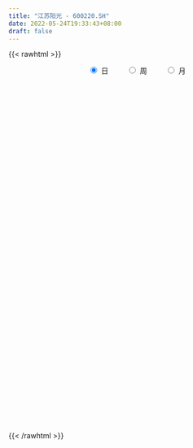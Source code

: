 ```yaml
---
title: "江苏阳光 - 600220.SH"
date: 2022-05-24T19:33:43+08:00
draft: false
---
```

{{< rawhtml >}}
    <div style="text-align: center">
        <label style="padding: 1rem;"><input style="margin-right: .5rem" type="radio" name="period" value="D" checked onclick="period_change(this)">日</label>
        <label style="padding: 1rem;"><input style="margin-right: .5rem" type="radio" name="period" value="W" onclick="period_change(this)">周</label>
        <label style="padding: 1rem;"><input style="margin-right: .5rem" type="radio" name="period" value="M" onclick="period_change(this)">月</label>
    </div>
    <div id="chart" style="height: 700px;"></div> 
    <script type="text/javascript">
        const D_v = [43077.0,64892.1,64205.74,66843.61,40439.41,65803.96,42061.12,42680.0,54201.77,52989.31,53730.01,53002.0,47080.05,43979.89,50521.95,59979.01,55058.55,41847.01,44543.36,49939.0,78489.88,126244.21,94985.27,42214.7,46734.21,51031.63,44717.84,42678.39,45260.96,106824.85,57898.54,35678.48,38576.99,53492.45,46541.01,38404.25,64590.0,33673.0,69116.0,65308.01,48671.37,53397.28,41861.31,44549.51,87084.63,67611.24,43723.41,67372.0,90382.41,55416.65,65096.13,41580.7,56786.71,67244.7,35675.7,108293.05,45796.73,117017.03,71729.2,63503.13,60206.19,66682.7,87365.5,103586.17,72205.98,61375.37,76808.95,90205.01,60847.5,68577.75,45399.94,288887.9,125327.5,122154.2,108553.33,267473.02,645763.55,297577.95,223833.18,196397.02,195257.9,223417.01,483597.04,286799.99,287795.83,246251.0,173993.84,232493.09,138952.0,151081.0,235205.82,131290.95,115597.11,137199.75,162631.22,123392.63,131195.01,73033.0,100449.19,124327.2,88691.02,66793.4,68494.0,63431.29,109850.68,72273.1,81521.0,57681.0,80442.0,69587.0,62590.0,83471.25,88190.5,137491.5,155710.41,116070.01,76483.0,75804.25,72595.17,62966.76,57046.85,74052.02,131871.36,169913.44,195244.72,180883.19,667928.1,657069.8,320874.77,220173.6,204760.48,249484.26,174250.92,127690.82,118233.87,133199.36,115786.28,89912.0,114411.56,170095.89,93006.36,98894.05,130512.21,84471.71,87862.21,91674.82,121999.01,125429.6,382133.45,234102.83,96808.0,2464297.4300000002,1561251.4099999999,769909.66,429174.47,374844.77,766225.15,439057.66,386461.8,591743.13,704383.04,489098.79,450832.65,261598.57,269500.76,400541.32,314767.41,396798.89,299767.05,242173.52,186528.85,234946.23,152466.99,140746.95,195076.72,172302.17,179027.35,176705.19,208359.09,243658.76,186152.7,130799.5,148182.05,131659.68,127350.8,180169.22,258633.01,180624.8,189031.1,211413.94,163021.16,256321.02,165246.71,146890.1,695128.1,410547.3,362585.49,379307.5,332343.63,311337.91,297094.59,2347577.6600000001,2195351.3500000001,3365769.1499999999,2602492.3300000001,3067389.4199999999,3885048.77,3011926.5699999998,3250104.27,3459582.5,3075349.4399999999,2919711.3199999998,2431733.6400000001,1229945.0600000001,1163823.8700000001,887272.83,1043440.1899999999,767112.85,532976.01,645036.6899999999,507620.0,491220.73,443934.49,383679.11,314886.95,369793.03,374084.89,964252.26,820647.58,620532.7,892439.66,1473918.3300000001,775285.67,1001050.71,1394126.6100000001,1084207.9199999999,762508.49,508256.98,671417.89,646078.14,613292.39,585494.01,472126.55,394989.0,442266.89,567469.48,970285.66,956632.3100000001,491812.12,536269.01]
const D_histogram = [0.0,-0.0006381766,-0.002905031,-0.0041654891,-0.005357765,-0.0077025646,-0.0080829449,-0.0071937025,-0.0055452866,-0.0022184559,0.0000828827,0.0016206339,0.0013255067,0.0024339596,0.0030885236,0.003417246,0.0022467449,0.0008245933,-0.000676234,-0.0015143618,-0.003797883,-0.0043190436,-0.0062319879,-0.0076392018,-0.0080000774,-0.0070298002,-0.0065363768,-0.0044446562,-0.0033524415,-0.0004027512,0.0010238977,0.0014124312,0.0004949123,-0.0005560683,-0.0010025439,-0.0004126425,-0.0004667329,-0.0002887708,-0.0012440051,-0.0041265661,-0.0042467097,-0.0032576231,-0.0028813069,-0.0029086052,-0.0038126158,-0.003301905,-0.0032000742,-0.0039907426,-0.0014612085,0.001743739,0.0020091562,0.0016899934,-0.0008972237,-0.0041301655,-0.0050362388,-0.0037867229,-0.0018811731,-0.0002982151,0.0010002471,0.0026882221,0.0038875461,0.0059852154,0.0066078154,0.0062581723,0.0053032112,0.0052831754,0.0051999648,0.003155138,0.0025335166,0.0028307448,0.0024055038,0.0079260088,0.0092076134,0.0122114242,0.0141948533,0.0173169294,0.0273313206,0.0302294139,0.031637211,0.0319650126,0.0289731489,0.0278204458,0.0361138074,0.0389617141,0.0426256581,0.0388537362,0.0356357457,0.0302997134,0.0263995045,0.0197144676,0.0077604022,0.0020472489,-0.0032884544,-0.0119294379,-0.0240764726,-0.0281567399,-0.0351991408,-0.0359906296,-0.0321024702,-0.0260500303,-0.0252807333,-0.0252528092,-0.0224425878,-0.020537348,-0.0154233405,-0.0149128376,-0.0166423178,-0.0190090058,-0.0241603988,-0.0262648436,-0.0282038687,-0.0305114595,-0.0309450206,-0.0288343651,-0.020706732,-0.0168447628,-0.0139059573,-0.0097536056,-0.0088651292,-0.0055815201,-0.0022324523,0.0003489917,0.0048658915,0.0071571406,0.0123842078,0.0114910317,0.0252895594,0.0290084584,0.0293394576,0.0274627647,0.0255144726,0.0261179902,0.0224861773,0.0176152296,0.0109064575,0.0078398359,0.006560756,0.0032632875,0.0001425065,-0.0065333184,-0.0099671142,-0.0118043234,-0.012517609,-0.0118223426,-0.0108919014,-0.0117525374,-0.009196647,-0.0046123672,0.0137769977,0.0411000743,0.0744111619,0.0763744133,0.0590506354,0.0361552636,0.0185436523,0.0038484116,0.0000389693,-0.0050441535,-0.0061803955,-0.001578276,0.0051065306,0.005076538,0.0001896646,-0.0011038956,-0.00390397,-0.001749026,-0.0004264116,-0.0073519668,-0.0146002728,-0.0209994508,-0.0232922113,-0.0292196372,-0.0332188182,-0.0344477034,-0.0414554069,-0.041412495,-0.0445163756,-0.0416703128,-0.0319582778,-0.0177408893,-0.0084244395,-0.0020108092,-0.0015772997,-0.0010820847,-0.0024862173,0.0013802156,0.0051534231,0.0086586552,0.0117924407,0.0100350187,0.0084720208,0.0019880965,-0.0008630359,-0.0032003065,0.0064014986,0.0127577262,0.0173555838,0.0199325684,0.0210623889,0.0173488625,0.0311764002,0.0571169472,0.0910741964,0.0942451257,0.1122002955,0.1401395039,0.1361764202,0.1082859158,0.1068185566,0.0898373414,0.0842394201,0.0565216552,0.0092438444,-0.0274148592,-0.0605389316,-0.0774478103,-0.0824922326,-0.0860295564,-0.0856880423,-0.0891197166,-0.0913424531,-0.0931209201,-0.0885718662,-0.0890279134,-0.0840979454,-0.0796879481,-0.0724625295,-0.0585806579,-0.0443117272,-0.0393816739,-0.0245193147,-0.0264909859,-0.0452319311,-0.0606344754,-0.0500245909,-0.0407835605,-0.0334301542,-0.0301218642,-0.0192429208,-0.0054216255,0.0018735812,0.004691665,0.0077360361,0.0075541337,0.004704207,0.0111696933,0.0243858639,0.0340648957,0.037112826,0.0274638488]
const D_fast = [0.0,-0.0007977208,-0.0037908329,-0.0060926633,-0.0086243805,-0.0128948212,-0.0152959378,-0.016205121,-0.0159430267,-0.01317081,-0.0108487507,-0.008905841,-0.0088695916,-0.0071526487,-0.0057259539,-0.00454292,-0.0051517348,-0.006367738,-0.0080376239,-0.0092543422,-0.0124873341,-0.0140882556,-0.0175591968,-0.0208762112,-0.0232371062,-0.024024279,-0.0251649498,-0.0241843932,-0.0239302889,-0.0210812865,-0.0193986631,-0.0186570218,-0.0194508126,-0.0206408103,-0.0213379219,-0.0208511811,-0.0210219547,-0.0209161853,-0.0221824209,-0.0260966234,-0.0272784445,-0.0271037636,-0.0274477742,-0.0282022238,-0.0300593883,-0.0303741538,-0.0310723416,-0.0328606956,-0.0306964636,-0.0270555814,-0.0262878751,-0.0261845396,-0.0289960626,-0.0332615458,-0.0354266788,-0.0351238437,-0.0336885871,-0.0321801829,-0.0306316589,-0.0282716284,-0.0261004178,-0.0225064447,-0.0202318908,-0.0190169909,-0.0186461492,-0.0173453912,-0.0161286105,-0.0173846529,-0.0173728951,-0.0163679807,-0.0161918457,-0.0086898386,-0.0051063306,0.0009503362,0.0064824787,0.0139337871,0.0307810084,0.0412364552,0.0505535551,0.0588726099,0.0631240334,0.0689264417,0.0862482551,0.0988365904,0.1131569489,0.1190984611,0.124789407,0.127028303,0.1297279703,0.1279715503,0.1179575854,0.1127562444,0.1065984274,0.0949750845,0.0768089317,0.0656894794,0.0498472933,0.0400581471,0.0359206889,0.0354606213,0.029909735,0.0236244567,0.0208240312,0.017594934,0.0188531064,0.0156353998,0.0097453402,0.0026264008,-0.0085650919,-0.0172357476,-0.0262257399,-0.0361611956,-0.0443310119,-0.0494289476,-0.0464779976,-0.0468272191,-0.0473649029,-0.0456509526,-0.0469787585,-0.0450905294,-0.0422995746,-0.0396308827,-0.03389751,-0.0298169758,-0.0214938566,-0.0195142749,0.0006066427,0.0115776563,0.0192435199,0.0242325182,0.0286628443,0.0357958594,0.0377855907,0.0373184505,0.0333362927,0.0322296302,0.0325907392,0.0301090926,0.0270239382,0.0187147837,0.0127892093,0.0080009193,0.0041582315,0.0018979122,0.0001053781,-0.0036933922,-0.0034366636,-0.0000054756,0.0218281387,0.0594262338,0.1113401119,0.1323969667,0.1298358477,0.1159792917,0.1030035935,0.0892704557,0.0854707557,0.0791265946,0.0764452537,0.0806528042,0.0886142434,0.0898533853,0.085013928,0.0834443939,0.0796683271,0.0813860146,0.082602026,0.0738384791,0.062940105,0.0512910642,0.043175251,0.0299429158,0.0176390302,0.0077982192,-0.0095733361,-0.019883548,-0.0341165225,-0.0416880379,-0.0399655723,-0.0301834062,-0.0229730662,-0.0170621382,-0.0170229537,-0.0167982598,-0.0188239468,-0.01461246,-0.0095508967,-0.0038810008,0.0022008949,0.0029522275,0.0035072348,-0.0024796653,-0.0055465567,-0.008683904,0.0025182758,0.0120639349,0.0210006885,0.0285608153,0.0349562329,0.0355799221,0.0572015599,0.0974213438,0.154147142,0.1808793527,0.2268845964,0.2898586808,0.3199397021,0.3191206767,0.3443579567,0.3498360769,0.3652980106,0.3517106594,0.3067438098,0.2632313913,0.2149725861,0.1787017548,0.1530342743,0.1279895615,0.1069090649,0.0811974615,0.0561391117,0.0310804147,0.013486502,-0.0092265236,-0.0253210419,-0.0408330316,-0.0517232454,-0.0524865383,-0.0492955394,-0.0542109045,-0.045478374,-0.0540727917,-0.0841217196,-0.1146828829,-0.116579146,-0.1175340058,-0.118538138,-0.1227603141,-0.1166921009,-0.1042262119,-0.0964626099,-0.0924716099,-0.0874932297,-0.0857865988,-0.0874604737,-0.078202564,-0.0588899275,-0.0406946718,-0.028368535,-0.03115155]
const D_slow = [0.0,-0.0001595442,-0.0008858019,-0.0019271742,-0.0032666154,-0.0051922566,-0.0072129928,-0.0090114185,-0.0103977401,-0.0109523541,-0.0109316334,-0.0105264749,-0.0101950983,-0.0095866083,-0.0088144775,-0.007960166,-0.0073984797,-0.0071923314,-0.0073613899,-0.0077399804,-0.0086894511,-0.009769212,-0.011327209,-0.0132370094,-0.0152370288,-0.0169944788,-0.018628573,-0.0197397371,-0.0205778474,-0.0206785352,-0.0204225608,-0.020069453,-0.0199457249,-0.020084742,-0.020335378,-0.0204385386,-0.0205552218,-0.0206274145,-0.0209384158,-0.0219700573,-0.0230317347,-0.0238461405,-0.0245664673,-0.0252936186,-0.0262467725,-0.0270722488,-0.0278722673,-0.028869953,-0.0292352551,-0.0287993204,-0.0282970313,-0.027874533,-0.0280988389,-0.0291313803,-0.03039044,-0.0313371207,-0.031807414,-0.0318819678,-0.031631906,-0.0309598505,-0.0299879639,-0.0284916601,-0.0268397062,-0.0252751632,-0.0239493604,-0.0226285665,-0.0213285753,-0.0205397908,-0.0199064117,-0.0191987255,-0.0185973495,-0.0166158474,-0.014313944,-0.011261088,-0.0077123746,-0.0033831423,0.0034496879,0.0110070413,0.0189163441,0.0269075973,0.0341508845,0.0411059959,0.0501344477,0.0598748763,0.0705312908,0.0802447249,0.0891536613,0.0967285896,0.1033284658,0.1082570827,0.1101971832,0.1107089955,0.1098868819,0.1069045224,0.1008854042,0.0938462193,0.0850464341,0.0760487767,0.0680231591,0.0615106515,0.0551904682,0.0488772659,0.043266619,0.038132282,0.0342764469,0.0305482374,0.026387658,0.0216354066,0.0155953069,0.009029096,0.0019781288,-0.0056497361,-0.0133859913,-0.0205945825,-0.0257712655,-0.0299824562,-0.0334589456,-0.035897347,-0.0381136293,-0.0395090093,-0.0400671224,-0.0399798744,-0.0387634016,-0.0369741164,-0.0338780645,-0.0310053065,-0.0246829167,-0.0174308021,-0.0100959377,-0.0032302465,0.0031483716,0.0096778692,0.0152994135,0.0197032209,0.0224298353,0.0243897942,0.0260299832,0.0268458051,0.0268814317,0.0252481021,0.0227563236,0.0198052427,0.0166758405,0.0137202548,0.0109972795,0.0080591451,0.0057599834,0.0046068916,0.008051141,0.0183261596,0.0369289501,0.0560225534,0.0707852122,0.0798240281,0.0844599412,0.0854220441,0.0854317864,0.0841707481,0.0826256492,0.0822310802,0.0835077128,0.0847768473,0.0848242635,0.0845482896,0.0835722971,0.0831350406,0.0830284377,0.081190446,0.0775403778,0.0722905151,0.0664674622,0.0591625529,0.0508578484,0.0422459225,0.0318820708,0.0215289471,0.0103998531,-0.0000177251,-0.0080072945,-0.0124425169,-0.0145486267,-0.015051329,-0.015445654,-0.0157161751,-0.0163377294,-0.0159926756,-0.0147043198,-0.012539656,-0.0095915458,-0.0070827911,-0.0049647859,-0.0044677618,-0.0046835208,-0.0054835974,-0.0038832228,-0.0006937912,0.0036451047,0.0086282468,0.0138938441,0.0182310597,0.0260251597,0.0403043965,0.0630729456,0.086634227,0.1146843009,0.1497191769,0.1837632819,0.2108347609,0.2375394,0.2599987354,0.2810585904,0.2951890042,0.2974999653,0.2906462505,0.2755115176,0.2561495651,0.2355265069,0.2140191178,0.1925971072,0.1703171781,0.1474815648,0.1242013348,0.1020583682,0.0798013899,0.0587769035,0.0388549165,0.0207392841,0.0060941196,-0.0049838122,-0.0148292307,-0.0209590593,-0.0275818058,-0.0388897886,-0.0540484074,-0.0665545551,-0.0767504453,-0.0851079838,-0.0926384499,-0.0974491801,-0.0988045864,-0.0983361911,-0.0971632749,-0.0952292659,-0.0933407324,-0.0921646807,-0.0893722573,-0.0832757914,-0.0747595675,-0.065481361,-0.0586153988]
const D_data = [['2021-05-13', 2.2791, 2.2791, 2.2592, 2.3089],['2021-05-14', 2.2791, 2.2691, 2.2592, 2.289],['2021-05-17', 2.2691, 2.2393, 2.2293, 2.2691],['2021-05-18', 2.2393, 2.2393, 2.2194, 2.2492],['2021-05-19', 2.2293, 2.2293, 2.2194, 2.2492],['2021-05-20', 2.2194, 2.1994, 2.1895, 2.2293],['2021-05-21', 2.2194, 2.2094, 2.1895, 2.2194],['2021-05-24', 2.2094, 2.2194, 2.2094, 2.2393],['2021-05-25', 2.2293, 2.2293, 2.1994, 2.2393],['2021-05-26', 2.2293, 2.2592, 2.2293, 2.2592],['2021-05-27', 2.2492, 2.2592, 2.2194, 2.2691],['2021-05-28', 2.2592, 2.2592, 2.2393, 2.2791],['2021-05-31', 2.2592, 2.2393, 2.2194, 2.2592],['2021-06-01', 2.2293, 2.2592, 2.2293, 2.2592],['2021-06-02', 2.2492, 2.2592, 2.2393, 2.2691],['2021-06-03', 2.2592, 2.2592, 2.2492, 2.2791],['2021-06-04', 2.2691, 2.2393, 2.2293, 2.2691],['2021-06-07', 2.2492, 2.2293, 2.2194, 2.2492],['2021-06-08', 2.2194, 2.2194, 2.1994, 2.2293],['2021-06-09', 2.2094, 2.2194, 2.2094, 2.2293],['2021-06-10', 2.2194, 2.1895, 2.1895, 2.2194],['2021-06-11', 2.1994, 2.1994, 2.1895, 2.2592],['2021-06-15', 2.2094, 2.1696, 2.1497, 2.2194],['2021-06-16', 2.1596, 2.1596, 2.1497, 2.1696],['2021-06-17', 2.1497, 2.1596, 2.1497, 2.1696],['2021-06-18', 2.1596, 2.1696, 2.1298, 2.1696],['2021-06-21', 2.1596, 2.1596, 2.1596, 2.1795],['2021-06-22', 2.1596, 2.1795, 2.1596, 2.1795],['2021-06-23', 2.1696, 2.1696, 2.1596, 2.1795],['2021-06-24', 2.1696, 2.1994, 2.1397, 2.2094],['2021-06-25', 2.1895, 2.1895, 2.1795, 2.1994],['2021-06-28', 2.1994, 2.1795, 2.1696, 2.1994],['2021-06-29', 2.1895, 2.1596, 2.1497, 2.1895],['2021-06-30', 2.1596, 2.1497, 2.1397, 2.1696],['2021-07-01', 2.1596, 2.1497, 2.1397, 2.1596],['2021-07-02', 2.1397, 2.1596, 2.1298, 2.1596],['2021-07-05', 2.1596, 2.1497, 2.1298, 2.1596],['2021-07-06', 2.1497, 2.1497, 2.1298, 2.1497],['2021-07-07', 2.1298, 2.1298, 2.1298, 2.1397],['2021-07-08', 2.1298, 2.09, 2.09, 2.1397],['2021-07-09', 2.09, 2.1099, 2.08, 2.1099],['2021-07-12', 2.1099, 2.1198, 2.1099, 2.1397],['2021-07-13', 2.1099, 2.1099, 2.0999, 2.1198],['2021-07-14', 2.1099, 2.0999, 2.0999, 2.1198],['2021-07-15', 2.1099, 2.08, 2.0701, 2.1099],['2021-07-16', 2.09, 2.09, 2.08, 2.1],['2021-07-19', 2.09, 2.08, 2.07, 2.09],['2021-07-20', 2.08, 2.06, 2.04, 2.08],['2021-07-21', 2.05, 2.1, 1.98, 2.12],['2021-07-22', 2.1, 2.12, 2.1, 2.13],['2021-07-23', 2.12, 2.09, 2.08, 2.13],['2021-07-26', 2.1, 2.08, 2.06, 2.1],['2021-07-27', 2.08, 2.04, 2.03, 2.09],['2021-07-28', 2.03, 2.01, 2.0, 2.04],['2021-07-29', 2.02, 2.02, 2.02, 2.05],['2021-07-30', 2.03, 2.04, 1.99, 2.08],['2021-08-02', 2.04, 2.05, 2.02, 2.06],['2021-08-03', 2.05, 2.05, 2.04, 2.08],['2021-08-04', 2.05, 2.05, 2.04, 2.07],['2021-08-05', 2.04, 2.06, 2.03, 2.07],['2021-08-06', 2.06, 2.06, 2.04, 2.07],['2021-08-09', 2.06, 2.08, 2.04, 2.09],['2021-08-10', 2.08, 2.07, 2.05, 2.09],['2021-08-11', 2.07, 2.06, 2.04, 2.07],['2021-08-12', 2.05, 2.05, 2.04, 2.06],['2021-08-13', 2.05, 2.06, 2.04, 2.06],['2021-08-16', 2.06, 2.06, 2.05, 2.07],['2021-08-17', 2.06, 2.03, 2.01, 2.06],['2021-08-18', 2.03, 2.04, 2.01, 2.05],['2021-08-19', 2.04, 2.05, 2.02, 2.06],['2021-08-20', 2.05, 2.04, 2.03, 2.06],['2021-08-23', 2.03, 2.13, 2.03, 2.18],['2021-08-24', 2.11, 2.1, 2.09, 2.14],['2021-08-25', 2.09, 2.14, 2.08, 2.14],['2021-08-26', 2.14, 2.15, 2.12, 2.16],['2021-08-27', 2.16, 2.19, 2.12, 2.24],['2021-08-30', 2.22, 2.33, 2.2, 2.41],['2021-08-31', 2.33, 2.3, 2.28, 2.35],['2021-09-01', 2.29, 2.32, 2.29, 2.38],['2021-09-02', 2.3, 2.34, 2.28, 2.34],['2021-09-03', 2.33, 2.32, 2.3, 2.35],['2021-09-06', 2.34, 2.36, 2.32, 2.38],['2021-09-07', 2.37, 2.53, 2.36, 2.55],['2021-09-08', 2.53, 2.53, 2.49, 2.56],['2021-09-09', 2.56, 2.6, 2.55, 2.65],['2021-09-10', 2.6, 2.55, 2.52, 2.64],['2021-09-13', 2.57, 2.58, 2.53, 2.6],['2021-09-14', 2.6, 2.57, 2.55, 2.67],['2021-09-15', 2.57, 2.6, 2.55, 2.62],['2021-09-16', 2.62, 2.57, 2.55, 2.65],['2021-09-17', 2.57, 2.48, 2.44, 2.59],['2021-09-22', 2.46, 2.53, 2.44, 2.53],['2021-09-23', 2.53, 2.52, 2.51, 2.58],['2021-09-24', 2.52, 2.45, 2.43, 2.54],['2021-09-27', 2.48, 2.35, 2.32, 2.49],['2021-09-28', 2.37, 2.4, 2.31, 2.41],['2021-09-29', 2.4, 2.32, 2.3, 2.4],['2021-09-30', 2.32, 2.36, 2.31, 2.36],['2021-10-08', 2.37, 2.41, 2.36, 2.42],['2021-10-11', 2.41, 2.45, 2.4, 2.47],['2021-10-12', 2.46, 2.39, 2.38, 2.46],['2021-10-13', 2.39, 2.37, 2.31, 2.4],['2021-10-14', 2.36, 2.4, 2.31, 2.42],['2021-10-15', 2.43, 2.39, 2.35, 2.44],['2021-10-18', 2.39, 2.44, 2.35, 2.44],['2021-10-19', 2.44, 2.39, 2.38, 2.44],['2021-10-20', 2.39, 2.35, 2.33, 2.39],['2021-10-21', 2.33, 2.32, 2.32, 2.36],['2021-10-22', 2.32, 2.25, 2.25, 2.32],['2021-10-25', 2.25, 2.25, 2.21, 2.27],['2021-10-26', 2.24, 2.22, 2.21, 2.27],['2021-10-27', 2.22, 2.18, 2.14, 2.22],['2021-10-28', 2.19, 2.17, 2.14, 2.21],['2021-10-29', 2.17, 2.18, 2.1, 2.2],['2021-11-01', 2.18, 2.26, 2.18, 2.27],['2021-11-02', 2.25, 2.22, 2.2, 2.28],['2021-11-03', 2.23, 2.21, 2.2, 2.25],['2021-11-04', 2.22, 2.23, 2.21, 2.25],['2021-11-05', 2.23, 2.19, 2.19, 2.25],['2021-11-08', 2.19, 2.22, 2.17, 2.23],['2021-11-09', 2.22, 2.23, 2.21, 2.25],['2021-11-10', 2.24, 2.23, 2.2, 2.25],['2021-11-11', 2.23, 2.27, 2.22, 2.28],['2021-11-12', 2.27, 2.26, 2.24, 2.29],['2021-11-15', 2.26, 2.32, 2.22, 2.32],['2021-11-16', 2.29, 2.26, 2.25, 2.33],['2021-11-17', 2.26, 2.49, 2.24, 2.49],['2021-11-18', 2.47, 2.43, 2.4, 2.48],['2021-11-19', 2.44, 2.42, 2.36, 2.46],['2021-11-22', 2.44, 2.41, 2.39, 2.45],['2021-11-23', 2.41, 2.42, 2.39, 2.46],['2021-11-24', 2.41, 2.47, 2.41, 2.5],['2021-11-25', 2.5, 2.43, 2.41, 2.51],['2021-11-26', 2.42, 2.41, 2.39, 2.44],['2021-11-29', 2.37, 2.37, 2.34, 2.39],['2021-11-30', 2.37, 2.4, 2.35, 2.43],['2021-12-01', 2.4, 2.42, 2.36, 2.43],['2021-12-02', 2.42, 2.39, 2.38, 2.44],['2021-12-03', 2.4, 2.38, 2.35, 2.4],['2021-12-06', 2.38, 2.31, 2.3, 2.38],['2021-12-07', 2.32, 2.32, 2.29, 2.35],['2021-12-08', 2.32, 2.32, 2.3, 2.33],['2021-12-09', 2.31, 2.32, 2.3, 2.33],['2021-12-10', 2.31, 2.33, 2.3, 2.33],['2021-12-13', 2.32, 2.33, 2.31, 2.33],['2021-12-14', 2.31, 2.3, 2.29, 2.32],['2021-12-15', 2.31, 2.34, 2.3, 2.35],['2021-12-16', 2.34, 2.38, 2.33, 2.38],['2021-12-17', 2.62, 2.62, 2.62, 2.62],['2021-12-20', 2.88, 2.88, 2.88, 2.88],['2021-12-21', 3.17, 3.17, 3.17, 3.17],['2021-12-22', 3.49, 2.94, 2.89, 3.49],['2021-12-23', 2.82, 2.72, 2.65, 2.88],['2021-12-24', 2.66, 2.59, 2.57, 2.7],['2021-12-27', 2.55, 2.58, 2.55, 2.62],['2021-12-28', 2.59, 2.55, 2.54, 2.62],['2021-12-29', 2.55, 2.65, 2.52, 2.71],['2021-12-30', 2.61, 2.62, 2.6, 2.66],['2021-12-31', 2.62, 2.66, 2.6, 2.69],['2022-01-04', 2.69, 2.75, 2.66, 2.77],['2022-01-05', 2.76, 2.82, 2.72, 2.84],['2022-01-06', 2.8, 2.77, 2.75, 2.85],['2022-01-07', 2.75, 2.71, 2.7, 2.8],['2022-01-10', 2.69, 2.75, 2.68, 2.76],['2022-01-11', 2.76, 2.73, 2.72, 2.8],['2022-01-12', 2.72, 2.8, 2.72, 2.81],['2022-01-13', 2.81, 2.81, 2.78, 2.84],['2022-01-14', 2.79, 2.7, 2.69, 2.81],['2022-01-17', 2.68, 2.66, 2.64, 2.74],['2022-01-18', 2.65, 2.63, 2.62, 2.7],['2022-01-19', 2.63, 2.65, 2.62, 2.68],['2022-01-20', 2.66, 2.57, 2.56, 2.66],['2022-01-21', 2.57, 2.55, 2.53, 2.59],['2022-01-24', 2.55, 2.55, 2.51, 2.57],['2022-01-25', 2.56, 2.43, 2.42, 2.56],['2022-01-26', 2.44, 2.47, 2.41, 2.53],['2022-01-27', 2.46, 2.39, 2.38, 2.47],['2022-01-28', 2.42, 2.43, 2.36, 2.46],['2022-02-07', 2.47, 2.52, 2.45, 2.55],['2022-02-08', 2.52, 2.62, 2.5, 2.63],['2022-02-09', 2.61, 2.61, 2.59, 2.64],['2022-02-10', 2.62, 2.61, 2.57, 2.62],['2022-02-11', 2.6, 2.55, 2.54, 2.6],['2022-02-14', 2.54, 2.55, 2.52, 2.57],['2022-02-15', 2.55, 2.52, 2.5, 2.57],['2022-02-16', 2.54, 2.59, 2.53, 2.59],['2022-02-17', 2.58, 2.61, 2.55, 2.64],['2022-02-18', 2.58, 2.63, 2.57, 2.63],['2022-02-21', 2.63, 2.65, 2.6, 2.65],['2022-02-22', 2.63, 2.6, 2.58, 2.67],['2022-02-23', 2.61, 2.6, 2.58, 2.63],['2022-02-24', 2.59, 2.52, 2.5, 2.63],['2022-02-25', 2.53, 2.54, 2.53, 2.59],['2022-02-28', 2.57, 2.53, 2.48, 2.57],['2022-03-01', 2.56, 2.7, 2.53, 2.78],['2022-03-02', 2.66, 2.71, 2.63, 2.73],['2022-03-03', 2.72, 2.73, 2.69, 2.75],['2022-03-04', 2.73, 2.74, 2.7, 2.79],['2022-03-07', 2.73, 2.75, 2.69, 2.78],['2022-03-08', 2.76, 2.7, 2.66, 2.77],['2022-03-09', 2.97, 2.97, 2.97, 2.97],['2022-03-10', 3.27, 3.27, 2.98, 3.27],['2022-03-11', 3.14, 3.6, 3.08, 3.6],['2022-03-14', 3.63, 3.4, 3.28, 3.96],['2022-03-15', 3.26, 3.74, 3.26, 3.74],['2022-03-16', 3.69, 4.11, 3.46, 4.11],['2022-03-17', 4.0, 3.91, 3.85, 4.38],['2022-03-18', 3.8, 3.65, 3.62, 4.03],['2022-03-21', 3.67, 4.02, 3.58, 4.02],['2022-03-22', 4.14, 3.89, 3.83, 4.34],['2022-03-23', 3.96, 4.08, 3.91, 4.28],['2022-03-24', 4.08, 3.81, 3.77, 4.17],['2022-03-25', 3.77, 3.43, 3.43, 3.79],['2022-03-28', 3.36, 3.37, 3.28, 3.47],['2022-03-29', 3.36, 3.23, 3.2, 3.38],['2022-03-30', 3.26, 3.28, 3.21, 3.3],['2022-03-31', 3.28, 3.34, 3.24, 3.43],['2022-04-01', 3.39, 3.3, 3.23, 3.39],['2022-04-06', 3.31, 3.3, 3.24, 3.33],['2022-04-07', 3.25, 3.2, 3.17, 3.28],['2022-04-08', 3.15, 3.15, 3.1, 3.19],['2022-04-11', 3.2, 3.09, 3.06, 3.21],['2022-04-12', 3.09, 3.12, 3.02, 3.13],['2022-04-13', 3.12, 3.01, 3.0, 3.12],['2022-04-14', 3.04, 3.03, 3.02, 3.09],['2022-04-15', 3.03, 2.99, 2.97, 3.05],['2022-04-18', 2.98, 3.0, 2.9, 3.02],['2022-04-19', 3.0, 3.09, 2.99, 3.21],['2022-04-20', 3.05, 3.13, 3.02, 3.2],['2022-04-21', 3.15, 3.03, 3.0, 3.16],['2022-04-22', 3.03, 3.18, 3.03, 3.19],['2022-04-25', 3.42, 2.98, 2.91, 3.42],['2022-04-26', 2.88, 2.68, 2.68, 2.88],['2022-04-27', 2.46, 2.58, 2.41, 2.6],['2022-04-28', 2.57, 2.84, 2.49, 2.84],['2022-04-29', 2.82, 2.83, 2.76, 2.88],['2022-05-05', 2.78, 2.81, 2.72, 2.85],['2022-05-06', 2.72, 2.75, 2.68, 2.84],['2022-05-09', 2.78, 2.85, 2.75, 2.95],['2022-05-10', 2.81, 2.93, 2.79, 2.94],['2022-05-11', 2.96, 2.89, 2.87, 3.01],['2022-05-12', 2.72, 2.85, 2.72, 2.86],['2022-05-13', 2.84, 2.86, 2.82, 2.97],['2022-05-16', 2.88, 2.82, 2.79, 2.89],['2022-05-17', 2.82, 2.77, 2.69, 2.82],['2022-05-18', 2.76, 2.89, 2.75, 2.94],['2022-05-19', 2.83, 3.03, 2.82, 3.17],['2022-05-20', 3.09, 3.06, 3.03, 3.16],['2022-05-23', 3.03, 3.03, 3.0, 3.06],['2022-05-24', 3.03, 2.87, 2.86, 3.08]]
const W_v = [442787.96,491379.61,465153.5200000001,671235.98,395035.99,285613.26,583757.37,406006.3799999999,718916.9299999999,1776504.3999999999,2732824.3800000004,1094756.2,596173.37,457294.0699999999,451152.03,463287.17,383405.87,451475.4299999999,334377.95,325764.27,402763.92,290008.92,240947.5,222149.75,334892.98,300958.43,345007.87,374047.55,794044.3,449246.7,339136.8,106377.0,273823.88,419410.02,403863.93,594456.23,435749.2,302139.3,457040.14,224104.35,238908.89,101764.33,205110.49,208685.46,233864.24,301979.04,182789.41,221251.88,332671.53,357151.76,260847.97,186058.24,211566.51,491838.1,300852.38,340479.12,243209.2,188556.75,244000.69,129459.21,149102.53,190925.6,134752.3,221590.84,164609.21,220956.93,247852.31,355688.12,1388642.1300000001,632162.08,312703.3,658232.0,414486.72,260713.58,213951.26,199562.69,1605496.1600000001,2949958.8200000003,1399343.6000000001,742085.37,1139758.3200000001,1152718.0499999998,2279512.9500000002,2438122.3399999999,3632363.4900000002,1622899.79,4484824.6799999997,1602709.8100000001,1448954.0899999999,977752.96,736763.1899999999,348585.14,632998.37,564861.23,447707.24,453262.28,291372.6,300503.43,542755.86,403825.22,270778.86,269855.89,214523.95,207563.02,178354.44,196151.52,159870.04,450397.6,410067.9400000001,458369.53,241433.86,487544.75,294384.4,32872.77,185437.97,246370.52,192301.63,457406.11,280366.4,215016.89,159427.38,156043.78,177990.06,164510.22,543432.84,307279.7,292832.7,460959.49,251583.51,348620.22,1307737.3399999999,2296422.9300000002,1213454.9200000002,2737481.0800000001,2213448.77,1240683.1100000001,655861.04,481232.1200000001,368334.23,440699.84,358981.38,374492.16,226873.15,272369.0,896872.49,974205.53,670122.03,754984.49,507499.41,1014029.6,278556.7,473140.6,1002269.9199999999,1260035.0900000001,1392171.3499999999,1155423.03,1511252.4900000002,1127591.72,846675.0,1061082.1099999999,846605.98,791936.8,1074558.77,1593261.48,2161971.6100000003,759339.8199999999,1846372.4000000001,878040.73,923470.5699999999,1187214.1399999999,2070272.9300000002,692355.1899999999,1058131.1899999999,1329098.0299999998,1686997.7199999997,1668022.5599999998,1618096.9199999999,2328803.5299999998,2370723.0899999999,698071.84,561923.6,452493.0,468732.77,268778.88,465084.98,1407956.8699999999,411749.22,418382.2,455126.71,697630.8199999999,417595.23,222890.77,744991.2,604020.13,486360.29,136591.49,410885.7,279353.84,256603.09,256619.45,341063.46,234965.81,297380.58,212693.18,281358.38,294503.97,321990.6,309580.86,358252.28,391215.72,341839.15,912395.95,1558829.5999999999,1527860.8700000001,931725.75,384087.81,490251.86,100449.19,411736.91,401767.78,441330.25,496662.84,495850.43,2022000.5800000001,976360.0800000001,571543.0700000001,576980.22,809099.0900000001,5126369.3300000001,2395763.8500000001,2236057.6099999999,1643206.9500000002,1115882.6399999999,863858.3800000001,917152.1000000001,878437.51,985033.9300000001,1994458.49,5483705.1400000006,15932626.2400000002,15136481.1699999999,5091594.7999999998,1685632.7,2003514.3100000001,3671957.0899999999,5728589.2400000002,1270765.47,2988408.9799999995,3331643.3400000003,1028081.13]
const W_histogram = [0.0,-0.0087238746,-0.0099749118,-0.0058283897,-0.0097283927,-0.0059752125,-0.0025924542,0.0028819805,0.0068722374,0.0234281992,0.0350942544,0.028664041,0.0248776044,0.0104200544,0.002478168,-0.0015881794,-0.0048848689,-0.0156200436,-0.0254286185,-0.0347096931,-0.0474532474,-0.0522415355,-0.052298951,-0.0498943505,-0.0409683987,-0.0345645137,-0.0287538898,-0.0216843193,-0.0403248469,-0.056556759,-0.0547149162,-0.0483770389,-0.038192289,-0.0235543584,-0.0130675239,-0.0119374553,-0.0079801839,0.0081599791,0.008626778,0.0054670509,0.0008064965,-0.0008125566,0.0008059144,0.0031224785,0.0020083239,-0.0061928516,-0.0134014593,-0.0258144986,-0.0413990578,-0.0437266917,-0.043758447,-0.0391291073,-0.0311127467,-0.0150877999,-0.0079378953,0.0026418748,0.0098266282,0.0182241324,0.0212840635,0.025154718,0.0299050743,0.03301339,0.0329780801,0.0203117433,0.0065748233,0.0072118382,0.0118177851,0.018023964,0.0367112772,0.0390881459,0.0397585111,0.0417287844,0.0443154216,0.038940559,0.0287749701,0.0229343586,0.051220627,0.0556652705,0.0491653241,0.0397802977,0.0427026863,0.0443583433,0.0581211463,0.0655295325,0.0864969224,0.0940917292,0.10142253,0.1073469887,0.095006026,0.0828661921,0.0519759545,0.0176881978,-0.0113559977,-0.0355715851,-0.052908546,-0.0574316474,-0.0710030123,-0.0700675466,-0.0674018695,-0.0693176182,-0.0669031384,-0.0693174155,-0.0662731451,-0.0636068681,-0.0617977208,-0.0655277719,-0.064184229,-0.0494888432,-0.0371782967,-0.023138736,-0.0124830894,-0.0063739343,-0.0090935468,-0.0115037951,-0.0091577707,-0.0089743122,-0.0057256705,-0.0007066987,0.0001060306,-0.0036430988,-0.001220691,0.0011613248,0.0046477157,0.0067503308,0.0154224074,0.01952177,0.0255436318,0.0273486067,0.0232073549,0.0173859414,0.0290735015,0.0308708744,0.0319844593,0.047675734,0.0602132529,0.0434952527,0.0230916707,0.0064429735,-0.0032161615,-0.0079743145,-0.0119202012,-0.0144911616,-0.0198105484,-0.0151818116,-0.000109645,0.0074698561,0.0269716788,0.0339404527,0.0420752422,0.0579809238,0.0556593317,0.0514296759,0.0505566809,0.0510863158,0.0612406922,0.0723076898,0.0781218605,0.0763509026,0.0646646643,0.0592968688,0.047869436,0.0312321144,0.0248300221,0.0060726162,-0.0550313732,-0.0923470717,-0.1170278114,-0.1328668451,-0.1388591923,-0.1221713753,-0.0969379248,-0.0788862002,-0.0540344256,-0.0216584177,0.0099758794,0.0356606946,0.0288684296,0.0236127037,-0.0160302191,-0.0414478697,-0.0565224917,-0.0673733608,-0.0742163087,-0.0761111485,-0.0593921485,-0.0419135791,-0.0228715042,-0.012685343,-0.0053768403,0.0041988423,0.0038860575,0.0043709468,0.0110384843,0.0097703784,0.0099288118,0.0077723176,0.0061619703,0.0017925721,0.0029068539,0.0029450711,0.0010237628,-0.0013827949,-0.0007924524,-0.001530971,-0.00432378,-0.0063461536,-0.0064951814,-0.0086382994,-0.0074320038,-0.005449011,-0.004347085,0.0070037514,0.0228910604,0.0471184965,0.0560506289,0.0573526798,0.0498443096,0.046028207,0.0401542486,0.0255487493,0.0106451394,0.0014171022,0.0000559828,0.0094405094,0.0141977267,0.0144965422,0.0106758596,0.0261471151,0.0324179079,0.0389011831,0.0438127571,0.0435528285,0.0310313895,0.0133248709,0.0085825192,0.0096421901,0.0034119273,0.0114384221,0.0700736018,0.1055035521,0.1070603845,0.0928041686,0.0678961021,0.0368244582,0.0257706825,-0.0066770993,-0.0335872755,-0.0434140036,-0.036175485,-0.0434266932]
const W_fast = [0.0,-0.0109048433,-0.0146496084,-0.0119601837,-0.0182922849,-0.0160329079,-0.0132982631,-0.0071033333,-0.001395017,0.0210179946,0.0414576134,0.0421934103,0.0446263747,0.0327738383,0.0254514939,0.0209881017,0.0164701949,0.0018300094,-0.0143357202,-0.032294218,-0.0569010842,-0.0747497562,-0.0878819094,-0.0979508966,-0.0992670444,-0.1015042879,-0.1028821363,-0.1012336457,-0.129955385,-0.1603264869,-0.1721633731,-0.1779197555,-0.1772830779,-0.1685337369,-0.1613137834,-0.1631680786,-0.1612058532,-0.1430256954,-0.1404022019,-0.1421951663,-0.1466540967,-0.1484762888,-0.1466563392,-0.1435591555,-0.1441712291,-0.1539206176,-0.16447959,-0.1833462541,-0.2092805777,-0.2225398845,-0.2335112515,-0.2386641887,-0.2384260147,-0.2261730179,-0.2210075871,-0.2097673484,-0.200125938,-0.1871724006,-0.1787914536,-0.1686321197,-0.1564054948,-0.1450438315,-0.1368346215,-0.1444230225,-0.1565162367,-0.1540762622,-0.1465158689,-0.1358036991,-0.1079385666,-0.0957896614,-0.0851796684,-0.072777199,-0.0591117065,-0.0547514293,-0.0577232757,-0.0578302975,-0.0167388724,0.0016220888,0.0074134734,0.0079735214,0.0215715816,0.0343168244,0.062609914,0.0864006833,0.1289923038,0.1601100429,0.1927964762,0.2255576821,0.2369682259,0.24554494,0.227648691,0.1977829838,0.1658997889,0.1327913052,0.1022272077,0.0833461945,0.0520240765,0.0354426556,0.0212578653,0.0020127121,-0.0122985927,-0.0320422237,-0.0455662396,-0.0588016796,-0.0724419625,-0.0925539566,-0.107256471,-0.104933296,-0.1019173236,-0.0936624469,-0.0861275727,-0.0816119011,-0.0866049003,-0.0918910974,-0.0918345157,-0.0938946352,-0.0920774111,-0.087235114,-0.0863958771,-0.0910557812,-0.0889385462,-0.0862661991,-0.0816178794,-0.0778276815,-0.065300003,-0.0563201979,-0.0439124282,-0.0352703017,-0.0336097148,-0.0350846428,-0.0161287073,-0.0066136159,0.0024960838,0.030106292,0.0576971242,0.0518529372,0.0372222728,0.0221843191,0.0117211436,0.004969412,-0.0019565249,-0.0081502758,-0.0184222997,-0.0175890158,-0.0025442605,0.0069027046,0.0331474471,0.0486013342,0.0672549342,0.0976558467,0.1092490876,0.1178768508,0.1296430259,0.1429442398,0.1684087892,0.1975527093,0.2228973451,0.2402141129,0.2446940407,0.2541504623,0.2546903886,0.2458610956,0.2456665088,0.2284272569,0.1535654242,0.0931629578,0.0392252653,-0.0098304798,-0.050537625,-0.0643926518,-0.0633936826,-0.065063508,-0.0537203398,-0.0267589363,0.0073693307,0.0419693195,0.0423941619,0.043041612,-0.0006088657,-0.0363884836,-0.0655937286,-0.0932879379,-0.118684963,-0.1396075899,-0.1377366271,-0.1307364525,-0.1174122535,-0.1103974281,-0.1044331355,-0.0938077423,-0.0931490127,-0.0915713868,-0.0821442282,-0.0809697395,-0.0783291032,-0.078542518,-0.0786123727,-0.0825336278,-0.0806926325,-0.0799181475,-0.0815835151,-0.0843357716,-0.0839435422,-0.0850648035,-0.0889385575,-0.0925474695,-0.0943202926,-0.0986229855,-0.0992746909,-0.0986539508,-0.098638796,-0.0855370218,-0.0639269477,-0.0279198874,-0.0049750979,0.0106651229,0.0156178302,0.0233087794,0.0274733831,0.0192550711,0.0070127461,-0.0018610156,-0.0032081393,0.0085365147,0.0168431637,0.0207661147,0.019614397,0.0416224312,0.0559977011,0.072206272,0.0880710353,0.0986993138,0.0939357222,0.0795604214,0.0769636994,0.0804339178,0.0750566369,0.0859427372,0.1620963173,0.2239021557,0.2522240842,0.2611689105,0.2532348694,0.2313693401,0.226758235,0.1926411784,0.1573341833,0.1366539543,0.1348486017,0.1167407202]
const W_slow = [0.0,-0.0021809687,-0.0046746966,-0.006131794,-0.0085638922,-0.0100576953,-0.0107058089,-0.0099853138,-0.0082672544,-0.0024102046,0.006363359,0.0135293693,0.0197487703,0.0223537839,0.0229733259,0.0225762811,0.0213550639,0.017450053,0.0110928983,0.0024154751,-0.0094478368,-0.0225082207,-0.0355829584,-0.0480565461,-0.0582986457,-0.0669397742,-0.0741282466,-0.0795493264,-0.0896305381,-0.1037697279,-0.1174484569,-0.1295427167,-0.1390907889,-0.1449793785,-0.1482462595,-0.1512306233,-0.1532256693,-0.1511856745,-0.14902898,-0.1476622173,-0.1474605931,-0.1476637323,-0.1474622537,-0.146681634,-0.1461795531,-0.147727766,-0.1510781308,-0.1575317554,-0.1678815199,-0.1788131928,-0.1897528046,-0.1995350814,-0.2073132681,-0.211085218,-0.2130696918,-0.2124092232,-0.2099525661,-0.205396533,-0.2000755171,-0.1937868376,-0.1863105691,-0.1780572216,-0.1698127015,-0.1647347657,-0.1630910599,-0.1612881004,-0.1583336541,-0.1538276631,-0.1446498438,-0.1348778073,-0.1249381795,-0.1145059834,-0.103427128,-0.0936919883,-0.0864982458,-0.0807646561,-0.0679594994,-0.0540431817,-0.0417518507,-0.0318067763,-0.0211311047,-0.0100415189,0.0044887677,0.0208711508,0.0424953814,0.0660183137,0.0913739462,0.1182106934,0.1419621999,0.1626787479,0.1756727365,0.180094786,0.1772557866,0.1683628903,0.1551357538,0.1407778419,0.1230270889,0.1055102022,0.0886597348,0.0713303303,0.0546045457,0.0372751918,0.0207069055,0.0048051885,-0.0106442417,-0.0270261847,-0.0430722419,-0.0554444527,-0.0647390269,-0.0705237109,-0.0736444833,-0.0752379668,-0.0775113535,-0.0803873023,-0.082676745,-0.084920323,-0.0863517407,-0.0865284153,-0.0865019077,-0.0874126824,-0.0877178552,-0.087427524,-0.086265595,-0.0845780123,-0.0807224105,-0.075841968,-0.06945606,-0.0626189083,-0.0568170696,-0.0524705843,-0.0452022089,-0.0374844903,-0.0294883755,-0.017569442,-0.0025161287,0.0083576845,0.0141306021,0.0157413455,0.0149373051,0.0129437265,0.0099636762,0.0063408858,0.0013882487,-0.0024072042,-0.0024346155,-0.0005671514,0.0061757683,0.0146608814,0.025179692,0.0396749229,0.0535897559,0.0664471749,0.0790863451,0.091857924,0.1071680971,0.1252450195,0.1447754846,0.1638632103,0.1800293764,0.1948535936,0.2068209526,0.2146289812,0.2208364867,0.2223546407,0.2085967974,0.1855100295,0.1562530767,0.1230363654,0.0883215673,0.0577787235,0.0335442423,0.0138226922,0.0003140858,-0.0051005186,-0.0026065487,0.0063086249,0.0135257323,0.0194289082,0.0154213535,0.005059386,-0.0090712369,-0.0259145771,-0.0444686543,-0.0634964414,-0.0783444786,-0.0888228733,-0.0945407494,-0.0977120851,-0.0990562952,-0.0980065846,-0.0970350702,-0.0959423336,-0.0931827125,-0.0907401179,-0.0882579149,-0.0863148355,-0.084774343,-0.0843261999,-0.0835994865,-0.0828632187,-0.082607278,-0.0829529767,-0.0831510898,-0.0835338325,-0.0846147775,-0.0862013159,-0.0878251113,-0.0899846861,-0.0918426871,-0.0932049398,-0.0942917111,-0.0925407732,-0.0868180081,-0.075038384,-0.0610257268,-0.0466875568,-0.0342264794,-0.0227194277,-0.0126808655,-0.0062936782,-0.0036323933,-0.0032781178,-0.0032641221,-0.0009039947,0.002645437,0.0062695725,0.0089385374,0.0154753162,0.0235797931,0.0333050889,0.0442582782,0.0551464853,0.0629043327,0.0662355504,0.0683811802,0.0707917277,0.0716447096,0.0745043151,0.0920227155,0.1183986035,0.1451636997,0.1683647418,0.1853387674,0.1945448819,0.2009875525,0.1993182777,0.1909214588,0.1800679579,0.1710240867,0.1601674134]
const W_data = [['2017-07-14', 3.3994, 3.37, 3.3212, 3.458],['2017-07-21', 3.37, 3.2333, 3.1161, 3.37],['2017-07-28', 3.204, 3.2919, 3.204, 3.3407],['2017-08-04', 3.2821, 3.3603, 3.2821, 3.4091],['2017-08-11', 3.3603, 3.2528, 3.2431, 3.37],['2017-08-18', 3.2431, 3.3407, 3.2431, 3.3603],['2017-08-25', 3.3407, 3.3505, 3.3114, 3.4482],['2017-09-01', 3.37, 3.3994, 3.3505, 3.4091],['2017-09-08', 3.3896, 3.4091, 3.3603, 3.5068],['2017-09-15', 3.4189, 3.6338, 3.4091, 3.7705],['2017-09-22', 3.6143, 3.6729, 3.5556, 3.9366],['2017-09-29', 3.6143, 3.4873, 3.4482, 3.6338],['2017-10-13', 3.5166, 3.5166, 3.4677, 3.5459],['2017-10-20', 3.5068, 3.3505, 3.3017, 3.5263],['2017-10-27', 3.3505, 3.3798, 3.331, 3.5361],['2017-11-03', 3.3798, 3.3994, 3.37, 3.4873],['2017-11-10', 3.4091, 3.3896, 3.3603, 3.4775],['2017-11-17', 3.497, 3.2528, 3.2333, 3.497],['2017-11-24', 3.2333, 3.1942, 3.1356, 3.331],['2017-12-01', 3.1942, 3.1258, 3.1161, 3.204],['2017-12-08', 3.1258, 2.9891, 2.9402, 3.1258],['2017-12-15', 2.9793, 2.9989, 2.9598, 3.0184],['2017-12-22', 2.9891, 2.9989, 2.9598, 3.0184],['2017-12-29', 2.9989, 2.9891, 2.9305, 3.0086],['2018-01-05', 2.9891, 3.0575, 2.9793, 3.1063],['2018-01-12', 3.0477, 3.0282, 2.9891, 3.0672],['2018-01-19', 3.0379, 3.0184, 2.9793, 3.0672],['2018-01-26', 3.0282, 3.0379, 2.9989, 3.0477],['2018-02-02', 3.0379, 2.6472, 2.5691, 3.0672],['2018-02-09', 2.6472, 2.53, 2.4714, 2.696],['2018-02-14', 2.5397, 2.657, 2.5397, 2.7644],['2018-02-23', 2.6667, 2.6765, 2.657, 2.7058],['2018-03-02', 2.6765, 2.7156, 2.6667, 2.7351],['2018-03-09', 2.696, 2.7937, 2.696, 2.8035],['2018-03-16', 2.7937, 2.7742, 2.7351, 2.8523],['2018-03-23', 2.7644, 2.657, 2.5984, 2.9012],['2018-03-30', 2.6277, 2.6765, 2.4909, 2.7156],['2018-04-04', 2.6765, 2.8621, 2.5984, 2.9012],['2018-04-13', 2.7253, 2.696, 2.6765, 2.7937],['2018-04-20', 2.6765, 2.6277, 2.5984, 2.7156],['2018-04-27', 2.6179, 2.5691, 2.53, 2.6472],['2018-05-04', 2.5691, 2.5691, 2.5202, 2.5886],['2018-05-11', 2.5691, 2.5886, 2.5691, 2.6277],['2018-05-18', 2.5788, 2.5886, 2.5397, 2.5984],['2018-05-25', 2.5886, 2.53, 2.53, 2.6277],['2018-06-01', 2.5104, 2.3932, 2.3639, 2.5104],['2018-06-08', 2.403, 2.3346, 2.3053, 2.4714],['2018-06-15', 2.3346, 2.1783, 2.1686, 2.3835],['2018-06-22', 2.149, 2.0123, 1.9439, 2.149],['2018-06-29', 2.0318, 2.0709, 1.9927, 2.149],['2018-07-06', 2.0806, 2.0318, 1.983, 2.1099],['2018-07-13', 2.022, 2.0416, 1.983, 2.0611],['2018-07-20', 2.0318, 2.0611, 2.022, 2.0806],['2018-07-27', 2.0611, 2.1783, 2.0513, 2.2662],['2018-08-03', 2.1686, 2.0904, 2.0318, 2.1783],['2018-08-10', 2.0806, 2.149, 2.0416, 2.1783],['2018-08-17', 2.1392, 2.1295, 2.1099, 2.2076],['2018-08-24', 2.1295, 2.1686, 2.1002, 2.1783],['2018-08-31', 2.1686, 2.1197, 2.1197, 2.2272],['2018-09-07', 2.1197, 2.1392, 2.1002, 2.149],['2018-09-14', 2.1588, 2.1686, 2.0904, 2.1783],['2018-09-21', 2.1686, 2.1686, 2.1295, 2.1979],['2018-09-28', 2.1686, 2.1392, 2.1295, 2.1881],['2018-10-12', 2.1295, 1.9439, 1.8657, 2.1392],['2018-10-19', 1.9439, 1.8462, 1.7876, 1.9634],['2018-10-26', 1.856, 1.9732, 1.856, 1.9732],['2018-11-02', 1.9732, 2.022, 1.9146, 2.0318],['2018-11-09', 2.0123, 2.0611, 2.0025, 2.1392],['2018-11-16', 2.0513, 2.2858, 2.0513, 2.3932],['2018-11-23', 2.276, 2.149, 2.1197, 2.3248],['2018-11-30', 2.149, 2.149, 2.1002, 2.2272],['2018-12-07', 2.1979, 2.1881, 2.1588, 2.3932],['2018-12-14', 2.1881, 2.2272, 2.149, 2.2858],['2018-12-21', 2.2174, 2.1392, 2.1197, 2.2272],['2018-12-28', 2.1295, 2.0513, 2.0123, 2.1588],['2019-01-04', 2.0611, 2.0709, 1.9634, 2.0806],['2019-01-11', 2.0806, 2.5788, 2.0709, 2.5788],['2019-01-18', 2.5495, 2.403, 2.2662, 2.5495],['2019-01-25', 2.4421, 2.2955, 2.2662, 2.5007],['2019-02-01', 2.2662, 2.2467, 2.1295, 2.3248],['2019-02-15', 2.2467, 2.4128, 2.2369, 2.5397],['2019-02-22', 2.4128, 2.4421, 2.3932, 2.5007],['2019-03-01', 2.4616, 2.6765, 2.4518, 2.8133],['2019-03-08', 2.7058, 2.7058, 2.6667, 3.0965],['2019-03-15', 2.7253, 3.0184, 2.7156, 3.4189],['2019-03-22', 2.9793, 3.0086, 2.95, 3.077],['2019-03-29', 3.1747, 3.1356, 2.9793, 3.6045],['2019-04-04', 3.1551, 3.2528, 3.1454, 3.3017],['2019-04-12', 3.2821, 3.1063, 3.0868, 3.2919],['2019-04-19', 3.1356, 3.1356, 2.9793, 3.1942],['2019-04-26', 3.1258, 2.8621, 2.8621, 3.1356],['2019-04-30', 2.8621, 2.696, 2.6374, 2.8914],['2019-05-10', 2.6863, 2.6179, 2.4421, 2.6863],['2019-05-17', 2.5397, 2.5397, 2.5007, 2.6863],['2019-05-24', 2.53, 2.5007, 2.4616, 2.6081],['2019-05-31', 2.5202, 2.5788, 2.5007, 2.6374],['2019-06-06', 2.5691, 2.3835, 2.3835, 2.5788],['2019-06-14', 2.3737, 2.4907, 2.3737, 2.5495],['2019-06-21', 2.4907, 2.4808, 2.2831, 2.5697],['2019-06-28', 2.4907, 2.3819, 2.3721, 2.4907],['2019-07-05', 2.4116, 2.3918, 2.3622, 2.4314],['2019-07-12', 2.3918, 2.2831, 2.2337, 2.3918],['2019-07-19', 2.2732, 2.3029, 2.2534, 2.3523],['2019-07-26', 2.3127, 2.2633, 2.1941, 2.3127],['2019-08-02', 2.2732, 2.2139, 2.1348, 2.2732],['2019-08-09', 2.204, 2.0854, 2.0558, 2.204],['2019-08-16', 2.0854, 2.0854, 2.0459, 2.1151],['2019-08-23', 2.0953, 2.2436, 2.0854, 2.3622],['2019-08-30', 2.1941, 2.2436, 2.1645, 2.293],['2019-09-06', 2.2436, 2.3029, 2.2337, 2.3523],['2019-09-12', 2.3226, 2.3029, 2.293, 2.3325],['2019-09-20', 2.3127, 2.2732, 2.2436, 2.4017],['2019-09-27', 2.2732, 2.1546, 2.1151, 2.2732],['2019-09-30', 2.1447, 2.125, 2.1151, 2.1447],['2019-10-11', 2.1151, 2.1645, 2.0755, 2.1843],['2019-10-18', 2.1843, 2.125, 2.1052, 2.2139],['2019-10-25', 2.1052, 2.1546, 2.0953, 2.1546],['2019-11-01', 2.1447, 2.1843, 2.125, 2.2436],['2019-11-08', 2.1843, 2.1348, 2.1348, 2.2337],['2019-11-15', 2.1447, 2.0558, 2.0459, 2.1447],['2019-11-22', 2.0755, 2.1151, 2.0459, 2.125],['2019-11-29', 2.125, 2.1151, 2.0953, 2.1447],['2019-12-06', 2.1151, 2.1348, 2.0854, 2.1447],['2019-12-13', 2.1447, 2.125, 2.1052, 2.1447],['2019-12-20', 2.125, 2.2337, 2.125, 2.3226],['2019-12-27', 2.2238, 2.2139, 2.1744, 2.2436],['2020-01-03', 2.2238, 2.2732, 2.1843, 2.293],['2020-01-10', 2.2534, 2.2534, 2.2436, 2.3127],['2020-01-17', 2.2534, 2.1843, 2.1744, 2.2831],['2020-01-23', 2.1843, 2.1447, 2.1348, 2.2831],['2020-02-07', 1.9273, 2.3918, 1.8186, 2.3918],['2020-02-14', 2.5302, 2.3226, 2.1348, 2.5994],['2020-02-21', 2.3029, 2.3424, 2.2534, 2.4116],['2020-02-28', 2.3523, 2.5994, 2.3424, 2.7674],['2020-03-06', 2.6191, 2.6784, 2.55, 2.8168],['2020-03-13', 2.6389, 2.3424, 2.2436, 2.6982],['2020-03-20', 2.3622, 2.2238, 2.1645, 2.461],['2020-03-27', 2.1744, 2.1843, 2.125, 2.2534],['2020-04-03', 2.1645, 2.204, 2.1151, 2.2436],['2020-04-10', 2.2238, 2.2238, 2.2139, 2.3226],['2020-04-17', 2.2238, 2.204, 2.1843, 2.2732],['2020-04-24', 2.1941, 2.1941, 2.1546, 2.2633],['2020-04-30', 2.1843, 2.125, 2.036, 2.1941],['2020-05-08', 2.1151, 2.2337, 2.0953, 2.2436],['2020-05-15', 2.2337, 2.4116, 2.2337, 2.4511],['2020-05-22', 2.4215, 2.3819, 2.3819, 2.6191],['2020-05-29', 2.3918, 2.6191, 2.3918, 2.6191],['2020-06-05', 2.5895, 2.5598, 2.461, 2.6488],['2020-06-12', 2.5697, 2.6488, 2.5203, 2.6686],['2020-06-19', 2.6389, 2.8563, 2.6191, 2.8662],['2020-06-24', 2.8165, 2.717, 2.707, 2.8264],['2020-07-03', 2.707, 2.7269, 2.6672, 2.7866],['2020-07-10', 2.7269, 2.8065, 2.7269, 2.8662],['2020-07-17', 2.7966, 2.8762, 2.7866, 3.0056],['2020-07-24', 2.8662, 3.0852, 2.8065, 3.1847],['2020-07-31', 3.1051, 3.2245, 3.0354, 3.334],['2020-08-07', 3.2146, 3.2842, 3.125, 3.3241],['2020-08-14', 3.2942, 3.2842, 3.1748, 3.3639],['2020-08-21', 3.2743, 3.2046, 3.1947, 3.3539],['2020-08-28', 3.2046, 3.3141, 3.0852, 3.3241],['2020-09-04', 3.3141, 3.2643, 3.2046, 3.4236],['2020-09-11', 3.2643, 3.1847, 3.0852, 3.2743],['2020-09-18', 3.1947, 3.3041, 3.0852, 3.3738],['2020-09-25', 3.334, 3.125, 3.0653, 3.4037],['2020-09-30', 3.2046, 2.3885, 2.289, 3.2345],['2020-10-09', 2.3288, 2.3885, 2.299, 2.4582],['2020-10-16', 2.3786, 2.3189, 2.289, 2.4383],['2020-10-23', 2.3288, 2.2393, 2.2293, 2.3786],['2020-10-30', 2.2393, 2.2094, 2.1994, 2.3786],['2020-11-06', 2.2094, 2.4283, 2.1696, 2.4483],['2020-11-13', 2.4084, 2.5677, 2.3985, 2.7568],['2020-11-20', 2.5776, 2.5279, 2.4781, 2.6274],['2020-11-27', 2.498, 2.6772, 2.498, 2.707],['2020-12-04', 2.6971, 2.8961, 2.6772, 2.9359],['2020-12-11', 2.8862, 3.0553, 2.8065, 3.0553],['2020-12-18', 3.0454, 3.1549, 2.9956, 3.2245],['2020-12-25', 3.135, 2.8264, 2.498, 3.1847],['2020-12-31', 2.8364, 2.8364, 2.6772, 2.926],['2021-01-08', 2.8165, 2.289, 2.1795, 2.8264],['2021-01-15', 2.2691, 2.2691, 2.1696, 2.289],['2021-01-22', 2.2691, 2.2492, 2.1596, 2.3388],['2021-01-29', 2.2293, 2.1795, 2.1497, 2.2791],['2021-02-05', 2.1696, 2.1198, 2.08, 2.1895],['2021-02-10', 2.09, 2.09, 2.0303, 2.1198],['2021-02-19', 2.1099, 2.299, 2.0999, 2.3288],['2021-02-26', 2.2393, 2.3487, 2.2393, 2.5279],['2021-03-05', 2.3587, 2.4283, 2.3388, 2.4483],['2021-03-12', 2.4184, 2.3686, 2.299, 2.4682],['2021-03-19', 2.3288, 2.3587, 2.3089, 2.4184],['2021-03-26', 2.3388, 2.4184, 2.3388, 2.4582],['2021-04-02', 2.3985, 2.3089, 2.2492, 2.4483],['2021-04-09', 2.3089, 2.3089, 2.289, 2.3587],['2021-04-16', 2.3089, 2.3985, 2.289, 2.4283],['2021-04-23', 2.4184, 2.3089, 2.289, 2.4682],['2021-04-30', 2.3089, 2.3189, 2.2492, 2.3786],['2021-05-07', 2.3189, 2.2791, 2.2492, 2.3388],['2021-05-14', 2.2791, 2.2691, 2.1696, 2.3089],['2021-05-21', 2.2691, 2.2094, 2.1895, 2.2691],['2021-05-28', 2.2094, 2.2592, 2.1994, 2.2791],['2021-06-04', 2.2592, 2.2393, 2.2194, 2.2791],['2021-06-11', 2.2492, 2.1994, 2.1895, 2.2592],['2021-06-18', 2.2094, 2.1696, 2.1298, 2.2194],['2021-06-25', 2.1596, 2.1895, 2.1397, 2.2094],['2021-07-02', 2.1994, 2.1596, 2.1298, 2.1994],['2021-07-09', 2.1596, 2.1099, 2.08, 2.1596],['2021-07-16', 2.1099, 2.09, 2.0701, 2.1397],['2021-07-23', 2.09, 2.09, 1.98, 2.13],['2021-07-30', 2.1, 2.04, 1.99, 2.1],['2021-08-06', 2.04, 2.06, 2.02, 2.08],['2021-08-13', 2.06, 2.06, 2.04, 2.09],['2021-08-20', 2.06, 2.04, 2.01, 2.07],['2021-08-27', 2.03, 2.19, 2.03, 2.24],['2021-09-03', 2.22, 2.32, 2.2, 2.41],['2021-09-10', 2.34, 2.55, 2.32, 2.65],['2021-09-17', 2.57, 2.48, 2.44, 2.67],['2021-09-24', 2.46, 2.45, 2.43, 2.58],['2021-09-30', 2.48, 2.36, 2.3, 2.49],['2021-10-08', 2.37, 2.41, 2.36, 2.42],['2021-10-15', 2.41, 2.39, 2.31, 2.47],['2021-10-22', 2.39, 2.25, 2.25, 2.44],['2021-10-29', 2.25, 2.18, 2.1, 2.27],['2021-11-05', 2.18, 2.19, 2.18, 2.28],['2021-11-12', 2.19, 2.26, 2.17, 2.29],['2021-11-19', 2.26, 2.42, 2.22, 2.49],['2021-11-26', 2.44, 2.41, 2.39, 2.51],['2021-12-03', 2.37, 2.38, 2.34, 2.44],['2021-12-10', 2.38, 2.33, 2.29, 2.38],['2021-12-17', 2.32, 2.62, 2.29, 2.62],['2021-12-24', 2.88, 2.59, 2.57, 3.49],['2021-12-31', 2.55, 2.66, 2.52, 2.71],['2022-01-07', 2.69, 2.71, 2.66, 2.85],['2022-01-14', 2.69, 2.7, 2.68, 2.84],['2022-01-21', 2.68, 2.55, 2.53, 2.74],['2022-01-28', 2.55, 2.43, 2.36, 2.57],['2022-02-11', 2.47, 2.55, 2.45, 2.64],['2022-02-18', 2.54, 2.63, 2.5, 2.64],['2022-02-25', 2.63, 2.54, 2.5, 2.67],['2022-03-04', 2.57, 2.74, 2.48, 2.79],['2022-03-11', 2.73, 3.6, 2.66, 3.6],['2022-03-18', 3.63, 3.65, 3.26, 4.38],['2022-03-25', 3.67, 3.43, 3.43, 4.34],['2022-04-01', 3.36, 3.3, 3.2, 3.47],['2022-04-08', 3.31, 3.15, 3.1, 3.33],['2022-04-15', 3.2, 2.99, 2.97, 3.21],['2022-04-22', 2.98, 3.18, 2.9, 3.21],['2022-04-29', 3.42, 2.83, 2.41, 3.42],['2022-05-06', 2.78, 2.75, 2.68, 2.85],['2022-05-13', 2.78, 2.86, 2.72, 3.01],['2022-05-20', 2.88, 3.06, 2.69, 3.17],['2022-05-27', 3.03, 2.87, 2.86, 3.08]]
const M_v = [61001.7,67311.77,55195.57,76000.63,52591.23,180619.0599999999,144533.97,69883.29,122383.14,83217.2,75267.24,28283.08,17357.84,30431.12,125930.83,168206.42,75599.94,158435.57,589139.9,154344.84,237145.82,65314.79,42137.06,106961.52,96503.21,168666.93,252673.6,392961.32,1137522.6799999999,1265713.2799999998,1432367.52,303833.31,373130.85,534858.9099999999,472277.51,2043355.2599999998,648298.8500000001,839333.9299999999,416937.78,509307.35,796023.11,657714.52,660350.83,476039.02,1069603.8600000003,882329.26,1972606.4899999995,1514686.4700000002,462967.6600000001,636202.6200000001,462767.19,568493.0,324025.6,1132296.9299999999,2178792.0300000003,6841934.3499999987,7838419.0899999999,3630635.75,3036064.5199999996,2436801.5700000003,1400930.55,3770210.8700000006,3312943.0499999998,6163571.5100000007,4910501.8500000006,7502624.4500000002,7153322.5700000003,6885710.2999999998,8691482.5800000001,5870475.1299999999,6907359.9399999995,4687991.8499999996,2397101.1099999999,1943604.9800000004,2932713.2000000002,3231640.2400000002,1866668.5900000001,14223541.5199999996,14191374.040000001,16289747.9800000023,10265196.4399999995,15717918.1100000013,5902009.5899999999,4853610.9300000006,4539194.2100000009,9040846.0899999999,12326936.9499999974,7226698.8399999999,14887259.9199999999,13256464.3300000001,18339585.570000004,11772010.6300000008,11600867.3299999982,13724347.3000000007,9112293.160000002,9725527.5100000016,3801929.8099999996,12361595.4200000018,11210300.7300000004,5447880.9900000012,2347298.6200000001,28094603.7200000025,9091350.8200000003,11896730.3599999994,5092173.1100000003,5995584.6100000003,13990729.0800000001,15130472.3399999999,10518918.6699999999,10124122.3200000003,4250454.4900000002,2125412.3700000006,6039978.7800000003,9540816.1099999994,3629471.2600000002,3802576.2399999998,2297591.6600000001,4585906.3899999997,2037544.0200000003,949613.05,893192.6499999999,1738257.3899999999,1371764.4500000002,1234272.3999999997,3359433.0500000003,7383173.8900000006,2561410.5699999998,1625678.8599999999,1446972.1199999996,755626.5699999998,779935.4099999998,710623.4500000001,3396806.4799999995,1293055.4299999999,1977619.8099999996,2436742.9400000004,1656890.5799999998,2055296.5900000003,889606.2700000001,1984865.8600000001,857315.7799999999,2593750.0799999996,1910469.5800000003,3643852.0900000008,2554647.5900000008,1179257.1000000001,1078580.4100000001,866941.0299999998,2126470.1799999997,12200845.7100000009,9912697.8800000008,2202808.9100000001,2348030.4299999997,10450549.5999999996,6901643.4299999997,12012278.9800000004,7095298.7500000009,6372703.5399999991,9141508.040000001,3258678.3799999999,2276511.21,12311468.339999998,19871893.3900000006,16274211.6300000008,22370344.2900000066,23460395.5300000049,21052310.8299999982,7852354.9000000004,14501633.620000001,13263732.5,11381066.8499999978,4902836.7600000007,3441298.8599999999,4482006.3099999996,4874135.0700000003,3369252.7399999993,9225353.0300000012,6405108.8400000017,3376632.3999999999,3126199.6799999997,3214052.3700000006,6564751.7600000007,2584042.0600000001,1848632.23,1856614.02,2245055.0100000002,1877683.0499999998,1528955.2899999996,1729032.0599999996,2005287.0,2042814.2400000002,6395001.4699999997,1716490.73,1645475.4200000002,1256834.0999999999,1641842.1400000001,1563515.5900000001,1965657.1600000001,1222192.6799999999,1019677.34,1125590.8,1269434.4300000002,1197974.53,604239.64,746830.59,2797374.3300000001,1547383.5599999998,6717919.2599999988,4504569.9900000002,12424157.0099999998,5114765.1900000013,2098829.1200000001,1538457.1100000001,1047328.53,1310234.7300000002,1514605.3100000001,1024633.23,867737.45,1315026.4399999999,1232182.3,7555096.2700000005,4765612.0000000009,1594993.8000000003,2813569.0499999998,2719501.2100000004,5118608.9800000004,4828082.0799999991,6186853.8800000008,4407223.5199999996,5425604.1100000003,8213388.0999999996,4083211.5299999989,2610553.4999999995,2270548.1699999999,2188198.4000000004,1130514.1700000002,1210697.1699999997,1292379.0700000001,2947044.6000000001,3949414.3899999997,1355284.1299999999,4242307.1600000001,9228322.3300000019,5859005.5799999991,2927513.6400000006,42724862.8899999931,13856806.1899999995,8618898.9200000018]
const M_histogram = [0.0,-0.0008870655,-0.0124158483,-0.0297331083,-0.0352545875,-0.0278245264,-0.011071145,-0.0189512533,-0.0079404577,-0.0048829595,0.0042531795,0.0006605252,-0.009191839,-0.02600403,-0.0424088544,-0.0356995007,-0.0299232905,-0.0234476933,-0.0155370184,-0.0102970264,-0.0023936966,-0.0166318257,-0.0224952364,-0.0244356815,-0.0326369094,-0.0324772261,-0.0299151379,-0.0165704891,0.0141919322,0.0429052591,0.0515770756,0.0572238339,0.0355954008,0.0294563828,0.0118505391,0.0130592978,-0.0049584851,-0.0120222656,-0.0197806559,-0.0318175514,-0.0219456668,-0.0389186669,-0.0533723408,-0.0668928601,-0.0716218529,-0.0768621653,-0.0675758077,-0.0584006209,-0.0478050367,-0.0376846299,-0.0224865218,0.0009625217,0.015492401,0.0302783492,0.0432511095,0.2021679124,0.2538084927,0.2419958468,0.2416741587,0.2146760902,0.1681823519,0.1283581622,0.0864300956,0.0953641358,0.1422373948,0.2178499423,0.3278966,0.4021534242,0.3137666823,0.3597611318,0.3469722062,0.2864397933,0.182338028,0.1078404353,0.0969817067,0.0125208281,0.0217221447,0.1419765695,0.2218566956,0.2174801112,0.1107850901,0.0780721325,-0.0725508119,-0.2166980134,-0.4042254703,-0.4816405927,-0.5035820276,-0.4541728094,-0.3965056073,-0.2516254012,-0.1744344104,-0.0766100124,-0.0269149914,0.0118953591,-0.0660300575,-0.1013025311,-0.1071356231,-0.0372391955,-0.0250666671,-0.0477854749,-0.0449398369,0.0380829243,0.0385062607,0.0219625663,-0.0467926177,-0.0629009591,-0.0394075352,-0.0146852926,0.0270051527,-0.0170471477,-0.0676038471,-0.1163251089,-0.0862633291,-0.0830145891,-0.0984163161,-0.1070283504,-0.1113083719,-0.1161348268,-0.1363703435,-0.1754924807,-0.1884678807,-0.2070089676,-0.2593887098,-0.2704244232,-0.2400054272,-0.2027305598,-0.1545520496,-0.114801692,-0.1058387953,-0.1064331854,-0.1027694552,-0.0914041028,-0.061884569,-0.0529422768,-0.0235816871,0.0052467544,0.0291041608,0.0273286117,0.0182478691,0.0299563708,0.0172349928,0.0197531357,0.0297762308,0.0482751197,0.0628954756,0.0748068624,0.0761141802,0.0830030331,0.0959606621,0.1560816581,0.1599698596,0.1529775665,0.1441740122,0.1655366366,0.1612901947,0.184492379,0.201436397,0.2056375216,0.1893117878,0.1630398296,0.1502443467,0.2141706471,0.3641140754,0.5256173834,0.5724913433,0.424691199,0.2987908461,0.1214747893,0.0799205011,0.0051334253,-0.0267263507,-0.1658487852,-0.2579293195,-0.2720969098,-0.2797058423,-0.2796722857,-0.2424253158,-0.2268858476,-0.1990653194,-0.1757774756,-0.1461760846,-0.1163249623,-0.1075728139,-0.1053983165,-0.0947503585,-0.0947179014,-0.1029947124,-0.1314016369,-0.1419574398,-0.1379523323,-0.1265861191,-0.105929268,-0.0902653581,-0.0914353249,-0.095407278,-0.0932303628,-0.1014345301,-0.0992807881,-0.0967501349,-0.0976414858,-0.111002144,-0.1056723458,-0.0942694706,-0.0769541179,-0.0672589764,-0.0433709856,-0.0279502752,-0.0067368084,0.0463158266,0.110196598,0.1205368182,0.1170768938,0.0997955712,0.0782694405,0.0638587725,0.0469490477,0.0393419646,0.0322013143,0.037632522,0.0348100786,0.0628378965,0.0518173818,0.0420152445,0.0674479508,0.0913654019,0.1326673273,0.1608084978,0.1102550518,0.0623241804,0.0641330103,0.0682991775,0.025928927,0.0092723447,-0.0031150914,-0.0102684734,-0.0188227416,-0.0284019051,-0.0393392988,-0.0268715962,-0.0130898972,-0.0144934748,0.0002187872,0.0268131121,0.0281289976,0.0345275835,0.0890083291,0.0863278859,0.0828633866]
const M_fast = [0.0,-0.0011088319,-0.0157415768,-0.0404921139,-0.05482724,-0.0543533104,-0.0403677153,-0.0529856369,-0.0439599557,-0.0421231974,-0.0319237635,-0.0353512866,-0.0475016105,-0.0708148089,-0.0978218469,-0.1000373684,-0.1017419808,-0.101128307,-0.0971018867,-0.0944361512,-0.0871312457,-0.1055273311,-0.117014551,-0.1250639164,-0.1414243717,-0.1493839949,-0.1543006912,-0.1450986647,-0.1107882603,-0.0713486186,-0.0497825333,-0.0298298165,-0.0425593994,-0.0413343217,-0.0559775306,-0.0515039475,-0.0707613516,-0.0808306985,-0.0935342528,-0.1135255361,-0.1091400682,-0.1358427351,-0.1636394941,-0.1938832285,-0.2165176845,-0.2409735382,-0.2485811325,-0.2540061009,-0.2553617759,-0.2546625266,-0.245086049,-0.2213963751,-0.2029933955,-0.18063786,-0.1568523224,0.0526064586,0.1676991622,0.2163854779,0.2764823295,0.3031532836,0.2987051333,0.2909704841,0.2706499414,0.3034250155,0.3858576232,0.5159326564,0.707953464,0.8827486442,0.8728035729,1.0087383054,1.0826924314,1.0937699668,1.0352527085,0.9877152246,1.0011019227,0.9197712512,0.9344031039,1.0901516711,1.2254959711,1.2754894145,1.1964906659,1.1832957414,1.0145350941,0.8162133892,0.5276295648,0.3298042942,0.1819673523,0.1178333682,0.0763741685,0.1583480243,0.1919304125,0.2706023074,0.3135685806,0.3553527708,0.2609198399,0.2003217334,0.1677047357,0.2282913644,0.234197226,0.1995320495,0.1911427284,0.2836862206,0.2937361222,0.2826830694,0.2022297309,0.1703961497,0.1840376898,0.2050886093,0.2535303428,0.2052162554,0.1377585943,0.0599560553,0.0684520027,0.0509470954,0.0109412895,-0.0244278324,-0.056534947,-0.0903951085,-0.1447232111,-0.2277184685,-0.2878108386,-0.3581041675,-0.4753310871,-0.5539729062,-0.5835552671,-0.5969630396,-0.5874225419,-0.5763726072,-0.5938694094,-0.6210720959,-0.6431007295,-0.6545864027,-0.6405380111,-0.6448312882,-0.6213661203,-0.5912259902,-0.5600925436,-0.5550359397,-0.5595547151,-0.5403571207,-0.5487697505,-0.5413133237,-0.5238461708,-0.4932785021,-0.4629342773,-0.4323211749,-0.4119853121,-0.3843457009,-0.3473979064,-0.2482564958,-0.2043758294,-0.1731237309,-0.1458837821,-0.0831369986,-0.0470608918,0.0222643872,0.0895675045,0.1451780095,0.1761802227,0.1906682219,0.2154338256,0.3329027878,0.5738747349,0.8667823888,1.0567791845,1.0151518399,0.9639491986,0.8170018391,0.7954276762,0.7219239567,0.683382593,0.5027979622,0.3462350981,0.2640432804,0.1865078872,0.1166233725,0.0932640134,0.0520820196,0.030136218,0.009479693,0.0025370628,0.0033069445,-0.0148341105,-0.0390091923,-0.052048824,-0.0756958422,-0.1097213313,-0.1709786651,-0.2170238278,-0.2475068035,-0.26778712,-0.2736125859,-0.2805150155,-0.3045438135,-0.3323675861,-0.3534982617,-0.3870610615,-0.4097275165,-0.431384397,-0.4566861193,-0.4977973136,-0.5188856018,-0.5310500942,-0.532973271,-0.5400928736,-0.5270476293,-0.5186144876,-0.499085223,-0.4344536313,-0.3430237104,-0.3025492856,-0.2767399866,-0.2690724163,-0.271031187,-0.2694771619,-0.2746496247,-0.2724212167,-0.2715115384,-0.2566722002,-0.2507921239,-0.2070548319,-0.2051210011,-0.2044193274,-0.1621246334,-0.1153658318,-0.0408970745,0.0274462204,0.0044565373,-0.0278932889,-0.0100512064,0.0111897551,-0.0246982637,-0.0390367597,-0.0522029688,-0.0619234691,-0.0751834227,-0.0918630624,-0.1126352809,-0.1068854773,-0.0963762525,-0.1014031989,-0.0866362401,-0.0533386372,-0.0449905023,-0.0299600205,0.0467728074,0.0656743357,0.0829256831]
const M_slow = [0.0,-0.0002217664,-0.0033257285,-0.0107590055,-0.0195726524,-0.026528784,-0.0292965703,-0.0340343836,-0.036019498,-0.0372402379,-0.036176943,-0.0360118117,-0.0383097715,-0.044810779,-0.0554129926,-0.0643378677,-0.0718186904,-0.0776806137,-0.0815648683,-0.0841391249,-0.084737549,-0.0888955054,-0.0945193146,-0.1006282349,-0.1087874623,-0.1169067688,-0.1243855533,-0.1285281756,-0.1249801925,-0.1142538777,-0.1013596088,-0.0870536504,-0.0781548002,-0.0707907045,-0.0678280697,-0.0645632452,-0.0658028665,-0.0688084329,-0.0737535969,-0.0817079847,-0.0871944014,-0.0969240682,-0.1102671534,-0.1269903684,-0.1448958316,-0.1641113729,-0.1810053248,-0.1956054801,-0.2075567392,-0.2169778967,-0.2225995272,-0.2223588967,-0.2184857965,-0.2109162092,-0.2001034318,-0.1495614537,-0.0861093306,-0.0256103689,0.0348081708,0.0884771934,0.1305227814,0.1626123219,0.1842198458,0.2080608797,0.2436202284,0.298082714,0.380056864,0.4805952201,0.5590368906,0.6489771736,0.7357202252,0.8073301735,0.8529146805,0.8798747893,0.904120216,0.907250423,0.9126809592,0.9481751016,1.0036392755,1.0580093033,1.0857055758,1.1052236089,1.087085906,1.0329114026,0.9318550351,0.8114448869,0.68554938,0.5720061776,0.4728797758,0.4099734255,0.3663648229,0.3472123198,0.340483572,0.3434574117,0.3269498974,0.3016242646,0.2748403588,0.2655305599,0.2592638931,0.2473175244,0.2360825652,0.2456032963,0.2552298615,0.260720503,0.2490223486,0.2332971088,0.223445225,0.2197739019,0.22652519,0.2222634031,0.2053624413,0.1762811641,0.1547153319,0.1339616846,0.1093576056,0.082600518,0.054773425,0.0257397183,-0.0083528676,-0.0522259878,-0.0993429579,-0.1510951999,-0.2159423773,-0.2835484831,-0.3435498399,-0.3942324798,-0.4328704922,-0.4615709152,-0.4880306141,-0.5146389104,-0.5403312742,-0.5631822999,-0.5786534422,-0.5918890114,-0.5977844332,-0.5964727446,-0.5891967044,-0.5823645514,-0.5778025842,-0.5703134915,-0.5660047433,-0.5610664594,-0.5536224017,-0.5415536218,-0.5258297529,-0.5071280373,-0.4880994922,-0.467348734,-0.4433585684,-0.4043381539,-0.364345689,-0.3261012974,-0.2900577943,-0.2486736352,-0.2083510865,-0.1622279918,-0.1118688925,-0.0604595121,-0.0131315652,0.0276283923,0.0651894789,0.1187321407,0.2097606595,0.3411650054,0.4842878412,0.590460641,0.6651583525,0.6955270498,0.7155071751,0.7167905314,0.7101089437,0.6686467474,0.6041644176,0.5361401901,0.4662137295,0.3962956581,0.3356893292,0.2789678673,0.2292015374,0.1852571685,0.1487131474,0.1196319068,0.0927387033,0.0663891242,0.0427015346,0.0190220592,-0.0067266189,-0.0395770281,-0.0750663881,-0.1095544711,-0.1412010009,-0.1676833179,-0.1902496574,-0.2131084886,-0.2369603081,-0.2602678989,-0.2856265314,-0.3104467284,-0.3346342621,-0.3590446336,-0.3867951696,-0.413213256,-0.4367806236,-0.4560191531,-0.4728338972,-0.4836766436,-0.4906642124,-0.4923484145,-0.4807694579,-0.4532203084,-0.4230861038,-0.3938168804,-0.3688679876,-0.3493006275,-0.3333359344,-0.3215986724,-0.3117631813,-0.3037128527,-0.2943047222,-0.2856022025,-0.2698927284,-0.256938383,-0.2464345718,-0.2295725842,-0.2067312337,-0.1735644018,-0.1333622774,-0.1057985145,-0.0902174693,-0.0741842168,-0.0571094224,-0.0506271906,-0.0483091045,-0.0490878773,-0.0516549957,-0.0563606811,-0.0634611573,-0.073295982,-0.0800138811,-0.0832863554,-0.0869097241,-0.0868550273,-0.0801517493,-0.0731194999,-0.064487604,-0.0422355217,-0.0206535503,0.0000622964]
const M_data = [['2001-10-31', 2.2834, 2.2834, 1.9697, 2.2933],['2001-11-30', 2.2854, 2.2695, 1.9955, 2.3013],['2001-12-31', 2.2834, 2.0968, 2.0054, 2.339],['2002-01-31', 2.0968, 1.928, 1.644, 2.1047],['2002-02-28', 1.9379, 1.9856, 1.8764, 2.0431],['2002-03-29', 1.9856, 2.1245, 1.926, 2.2397],['2002-04-30', 2.1821, 2.2874, 2.1047, 2.3132],['2002-05-31', 2.2794, 1.9861, 1.9322, 2.3152],['2002-06-28', 1.9841, 2.2156, 1.8703, 2.3254],['2002-07-31', 2.1956, 2.1437, 2.0958, 2.2954],['2002-08-30', 2.1178, 2.2475, 2.1158, 2.2935],['2002-09-27', 2.2475, 2.0998, 2.0859, 2.2495],['2002-10-31', 2.0899, 1.9761, 1.9601, 2.1557],['2002-11-29', 2.0, 1.7964, 1.7066, 2.0619],['2002-12-31', 1.7166, 1.6767, 1.6368, 1.8523],['2003-01-29', 1.6687, 1.9002, 1.5669, 1.9082],['2003-02-28', 1.8883, 1.8863, 1.7725, 1.9222],['2003-03-31', 1.8483, 1.8962, 1.7725, 1.994],['2003-04-30', 1.8962, 1.9262, 1.8204, 2.1038],['2003-05-30', 1.8663, 1.9062, 1.7825, 1.9641],['2003-06-30', 1.9062, 1.9581, 1.8443, 1.9901],['2003-07-31', 1.9362, 1.6433, 1.6313, 1.9362],['2003-08-29', 1.6433, 1.6649, 1.6313, 1.7081],['2003-09-30', 1.6625, 1.6601, 1.5785, 1.7273],['2003-10-31', 1.6601, 1.5162, 1.4946, 1.7033],['2003-11-28', 1.5162, 1.5569, 1.4418, 1.6025],['2003-12-31', 1.5593, 1.5521, 1.5233, 1.6673],['2004-01-30', 1.5521, 1.6937, 1.4466, 1.7129],['2004-02-27', 1.7513, 2.0127, 1.6817, 2.1351],['2004-03-31', 2.0127, 2.1543, 1.9672, 2.1687],['2004-04-30', 2.1639, 2.0271, 1.9792, 2.387],['2004-05-31', 2.0271, 2.0583, 1.9744, 2.1519],['2004-06-30', 2.0679, 1.6985, 1.6841, 2.1159],['2004-07-30', 1.7273, 1.8328, 1.7033, 1.9528],['2004-08-31', 1.8328, 1.6313, 1.6121, 1.8952],['2004-09-30', 1.6265, 1.8232, 1.5018, 2.0295],['2004-10-29', 1.8136, 1.5305, 1.4874, 1.8472],['2004-11-30', 1.5018, 1.5833, 1.5018, 1.7465],['2004-12-31', 1.5785, 1.5114, 1.5114, 1.6457],['2005-01-31', 1.5066, 1.3722, 1.3722, 1.5353],['2005-02-28', 1.3722, 1.6073, 1.3674, 1.6457],['2005-03-31', 1.5929, 1.2139, 1.1803, 1.5929],['2005-04-29', 1.2139, 1.1083, 1.0651, 1.3482],['2005-05-31', 1.1035, 0.9788, 0.9212, 1.1035],['2005-06-30', 0.9692, 0.9644, 0.95, 1.0987],['2005-07-29', 0.9596, 0.8492, 0.7581, 0.9596],['2005-08-31', 0.8444, 0.9596, 0.8396, 1.0076],['2005-09-30', 0.95, 0.9308, 0.9212, 1.0651],['2005-10-31', 0.9308, 0.9308, 0.8972, 1.0028],['2005-11-30', 0.9212, 0.9164, 0.83, 0.9692],['2005-12-30', 0.9116, 0.9932, 0.9116, 1.022],['2006-01-25', 0.9932, 1.1611, 0.9836, 1.1947],['2006-02-28', 1.1899, 1.1275, 1.0939, 1.2187],['2006-03-31', 1.1347, 1.198, 1.103, 1.2614],['2006-04-28', 1.198, 1.2508, 1.1453, 1.2825],['2006-05-31', 1.2667, 3.6205, 1.2667, 3.8],['2006-06-30', 3.5941, 3.0136, 2.1639, 3.6944],['2006-07-31', 3.0136, 2.5175, 2.47, 3.1561],['2006-08-31', 2.5175, 2.8236, 2.2272, 2.8394],['2006-09-29', 2.85, 2.6072, 2.5333, 2.8553],['2006-10-31', 2.6389, 2.3328, 2.2958, 2.718],['2006-11-30', 2.4383, 2.3222, 1.8525, 2.565],['2006-12-29', 2.3222, 2.185, 2.0847, 2.4542],['2007-01-31', 2.1903, 2.8341, 2.1111, 3.0558],['2007-02-28', 2.8236, 3.5889, 2.7444, 3.8],['2007-03-30', 3.7366, 4.465, 3.2722, 4.7077],['2007-04-30', 4.4808, 5.6683, 4.3278, 6.1644],['2007-05-31', 5.8055, 6.0747, 5.568, 7.6897],['2007-06-29', 5.9375, 4.3594, 4.2116, 6.5866],['2007-07-31', 4.4491, 6.2858, 4.4016, 6.4811],['2007-08-31', 6.2911, 6.0219, 5.5627, 6.9666],['2007-09-28', 6.1064, 5.5891, 5.3569, 6.8769],['2007-10-31', 5.6894, 4.903, 4.4861, 6.0694],['2007-11-30', 4.9083, 5.0297, 4.4597, 5.1722],['2007-12-28', 4.9875, 5.8055, 4.8977, 5.9058],['2008-01-31', 5.8108, 4.7975, 4.7869, 6.2225],['2008-02-29', 4.8239, 5.9111, 4.4439, 6.1169],['2008-03-31', 5.9586, 7.8533, 5.9164, 9.1041],['2008-04-30', 7.1302, 8.176, 5.5386, 8.176],['2008-05-30', 8.4788, 7.6485, 7.5313, 9.2603],['2008-06-30', 7.6192, 6.3494, 5.1869, 7.7658],['2008-07-31', 6.2712, 7.1308, 5.9196, 7.7951],['2008-08-29', 7.1406, 5.3139, 4.933, 7.5313],['2008-09-26', 5.2749, 4.6302, 3.5849, 5.4507],['2008-10-31', 4.679, 3.077, 2.9891, 4.8548],['2008-11-28', 3.0282, 3.5068, 2.9305, 4.171],['2008-12-31', 3.4189, 3.6436, 3.3505, 4.6106],['2009-01-23', 3.7119, 4.3176, 3.6729, 4.5422],['2009-02-27', 4.3371, 4.4446, 4.2883, 5.6656],['2009-03-31', 4.3957, 5.8903, 4.2003, 5.8903],['2009-04-30', 5.9489, 5.5288, 5.2651, 6.5057],['2009-05-27', 5.5484, 6.2126, 5.3921, 6.5057],['2009-06-30', 6.2517, 6.0172, 5.9293, 6.8964],['2009-07-31', 5.9879, 6.1638, 5.8707, 6.7401],['2009-08-31', 6.1638, 4.6204, 4.5911, 6.7206],['2009-09-30', 4.6008, 4.8255, 4.5032, 6.0465],['2009-10-30', 4.8939, 5.0404, 4.8939, 5.4702],['2009-11-30', 4.9525, 6.1442, 4.9037, 6.1442],['2009-12-31', 6.2419, 5.6558, 5.2846, 6.535],['2010-01-29', 5.6754, 5.1967, 5.099, 5.9879],['2010-02-26', 5.2065, 5.4605, 4.9134, 5.5484],['2010-03-31', 5.4214, 6.7303, 5.4214, 7.3262],['2010-04-30', 6.7303, 5.9879, 5.8805, 6.7792],['2010-05-31', 5.861, 5.7926, 5.2553, 6.701],['2010-06-30', 5.7242, 4.933, 4.9037, 5.9879],['2010-07-30', 4.933, 5.353, 4.4934, 5.4605],['2010-08-31', 5.6167, 5.861, 5.2651, 6.1638],['2010-09-30', 5.861, 6.0172, 5.6167, 7.1015],['2010-10-29', 6.0563, 6.447, 5.861, 6.8769],['2010-11-30', 6.4568, 5.4018, 5.2651, 6.7889],['2010-12-31', 5.3725, 5.06, 4.8255, 5.7242],['2011-01-31', 5.06, 4.7669, 4.5618, 5.1381],['2011-02-28', 4.7864, 5.6461, 4.7083, 5.8023],['2011-03-31', 5.6265, 5.353, 5.1869, 5.9489],['2011-04-29', 5.3335, 5.0307, 4.9427, 5.6754],['2011-05-31', 5.0404, 4.9818, 4.6985, 5.6656],['2011-06-30', 5.0013, 4.9232, 4.6985, 5.3237],['2011-07-29', 4.933, 4.806, 4.7962, 5.3237],['2011-08-31', 4.806, 4.4446, 4.1417, 5.0111],['2011-09-30', 4.4543, 3.9171, 3.878, 4.4836],['2011-10-31', 3.9171, 3.9464, 3.6631, 4.0734],['2011-11-30', 3.9073, 3.6143, 3.5947, 4.1515],['2011-12-30', 3.6924, 2.784, 2.7058, 3.7412],['2012-01-31', 2.8035, 2.8816, 2.6081, 3.0868],['2012-02-29', 2.8621, 3.204, 2.8523, 3.37],['2012-03-30', 3.1649, 3.2431, 3.1551, 3.9171],['2012-04-27', 3.2431, 3.4091, 3.204, 3.7315],['2012-05-31', 3.458, 3.37, 3.2528, 3.5556],['2012-06-29', 3.3505, 2.9598, 2.8816, 3.4091],['2012-07-31', 2.9695, 2.7058, 2.696, 3.0282],['2012-08-31', 2.6863, 2.6081, 2.5691, 2.9305],['2012-09-28', 2.6277, 2.5886, 2.4909, 2.7937],['2012-10-31', 2.5886, 2.784, 2.5593, 3.1454],['2012-11-30', 2.7937, 2.5007, 2.4518, 2.9305],['2012-12-31', 2.5007, 2.7449, 2.3444, 2.8523],['2013-01-31', 2.7742, 2.8035, 2.7058, 2.9402],['2013-02-28', 2.7546, 2.8133, 2.6472, 2.8719],['2013-03-29', 2.784, 2.4909, 2.3932, 2.8426],['2013-04-26', 2.4909, 2.3053, 2.2955, 2.5007],['2013-05-31', 2.3151, 2.5104, 2.3053, 2.5886],['2013-06-28', 2.5104, 2.1392, 1.9732, 2.5202],['2013-07-31', 2.1197, 2.2369, 2.0611, 2.4421],['2013-08-30', 2.2369, 2.3053, 2.2076, 2.3639],['2013-09-30', 2.3151, 2.4421, 2.3151, 2.6863],['2013-10-31', 2.4518, 2.4518, 2.3346, 2.6863],['2013-11-29', 2.4518, 2.4714, 2.3053, 2.5397],['2013-12-31', 2.4421, 2.3639, 2.2467, 2.4714],['2014-01-30', 2.3639, 2.4518, 2.2369, 2.4714],['2014-02-28', 2.4421, 2.5886, 2.4128, 2.6863],['2014-03-31', 2.5984, 3.4189, 2.5691, 3.6338],['2014-04-30', 3.3994, 2.9598, 2.7742, 3.751],['2014-05-30', 2.9598, 2.8914, 2.7644, 3.0086],['2014-06-30', 2.8816, 2.9012, 2.784, 3.0282],['2014-07-31', 2.9012, 3.3994, 2.8914, 3.7022],['2014-08-29', 3.37, 3.2235, 3.1747, 3.6045],['2014-09-30', 3.2333, 3.7315, 3.2235, 4.0245],['2014-10-31', 3.7315, 3.8975, 3.5849, 4.0831],['2014-11-28', 3.8878, 3.9464, 3.7315, 4.1027],['2014-12-31', 3.9561, 3.8096, 3.7412, 4.3371],['2015-01-30', 3.8096, 3.7119, 3.4287, 3.9561],['2015-02-27', 3.6924, 3.9073, 3.6436, 3.9268],['2015-03-31', 3.9171, 5.1674, 3.8878, 5.3432],['2015-04-30', 5.1674, 7.082, 5.099, 7.375],['2015-05-29', 7.0722, 8.4691, 6.1052, 8.5765],['2015-06-30', 8.5277, 8.0979, 6.828, 13.3532],['2015-07-31', 8.01, 5.861, 4.4739, 8.3714],['2015-08-31', 5.8121, 5.773, 4.9525, 8.303],['2015-09-30', 5.6656, 4.5715, 4.1906, 5.7047],['2015-10-30', 4.7376, 5.861, 4.6497, 6.5936],['2015-11-30', 5.7144, 5.2651, 4.933, 6.3494],['2015-12-31', 5.2749, 5.607, 5.0307, 6.2517],['2016-01-29', 5.5679, 3.8194, 3.624, 5.607],['2016-02-29', 3.8292, 3.7022, 3.6338, 4.5227],['2016-03-31', 3.7315, 4.259, 3.6631, 4.425],['2016-04-29', 4.2492, 4.132, 4.0343, 4.5911],['2016-05-31', 4.1515, 4.0441, 3.7315, 4.3273],['2016-06-30', 4.0636, 4.4543, 3.878, 4.8646],['2016-07-29', 4.4543, 4.1808, 4.1027, 4.7669],['2016-08-31', 4.1515, 4.3176, 4.0343, 4.4739],['2016-09-30', 4.298, 4.2785, 4.171, 4.552],['2016-10-31', 4.3078, 4.3957, 4.298, 4.5032],['2016-11-30', 4.3859, 4.4739, 4.3371, 4.7278],['2016-12-30', 4.4739, 4.2394, 4.1515, 4.5129],['2017-01-26', 4.2297, 4.1124, 3.8878, 4.3762],['2017-02-28', 4.1124, 4.1808, 4.0636, 4.259],['2017-03-31', 4.1808, 4.005, 3.9659, 4.2492],['2017-04-28', 4.005, 3.7999, 3.6729, 4.1906],['2017-05-31', 3.8096, 3.3505, 3.2821, 3.8389],['2017-06-30', 3.3505, 3.3505, 3.2626, 3.5263],['2017-07-31', 3.3603, 3.3896, 3.1161, 3.458],['2017-08-31', 3.3994, 3.3994, 3.2431, 3.4482],['2017-09-29', 3.3896, 3.4873, 3.3603, 3.9366],['2017-10-31', 3.5166, 3.4189, 3.3017, 3.5459],['2017-11-30', 3.4091, 3.1454, 3.1356, 3.497],['2017-12-29', 3.1551, 2.9891, 2.9305, 3.1551],['2018-01-31', 2.9891, 2.95, 2.9402, 3.1063],['2018-02-28', 2.95, 2.6863, 2.4714, 2.9598],['2018-03-30', 2.6667, 2.6765, 2.4909, 2.9012],['2018-04-27', 2.6765, 2.5691, 2.53, 2.9012],['2018-05-31', 2.5691, 2.403, 2.3639, 2.6277],['2018-06-29', 2.403, 2.0709, 1.9439, 2.4714],['2018-07-31', 2.0806, 2.1392, 1.983, 2.2662],['2018-08-31', 2.1392, 2.1197, 2.0318, 2.2272],['2018-09-28', 2.1197, 2.1392, 2.0904, 2.1979],['2018-10-31', 2.1295, 1.9927, 1.7876, 2.1392],['2018-11-30', 1.9927, 2.149, 1.983, 2.3932],['2018-12-28', 2.1979, 2.0513, 2.0123, 2.3932],['2019-01-31', 2.0611, 2.1392, 1.9634, 2.5788],['2019-02-28', 2.1588, 2.6863, 2.1588, 2.8133],['2019-03-29', 2.6472, 3.1356, 2.6081, 3.6045],['2019-04-30', 3.1551, 2.696, 2.6374, 3.3017],['2019-05-31', 2.6863, 2.5788, 2.4421, 2.6863],['2019-06-28', 2.5691, 2.3819, 2.2831, 2.5788],['2019-07-31', 2.4116, 2.2436, 2.1941, 2.4314],['2019-08-30', 2.2436, 2.2436, 2.0459, 2.3622],['2019-09-30', 2.2436, 2.125, 2.1151, 2.4017],['2019-10-31', 2.1151, 2.1645, 2.0755, 2.2436],['2019-11-29', 2.1447, 2.1151, 2.0459, 2.2337],['2019-12-31', 2.1151, 2.2534, 2.0854, 2.3226],['2020-01-23', 2.2732, 2.1447, 2.1348, 2.3127],['2020-02-28', 1.9273, 2.5994, 1.8186, 2.7674],['2020-03-31', 2.6191, 2.1645, 2.1151, 2.8168],['2020-04-30', 2.1447, 2.125, 2.036, 2.3226],['2020-05-29', 2.1151, 2.6191, 2.0953, 2.6191],['2020-06-30', 2.5895, 2.7667, 2.461, 2.8662],['2020-07-31', 2.7468, 3.2245, 2.6672, 3.334],['2020-08-31', 3.2146, 3.344, 3.0852, 3.4236],['2020-09-30', 3.344, 2.3885, 2.289, 3.4037],['2020-10-30', 2.3288, 2.2094, 2.1994, 2.4582],['2020-11-30', 2.2094, 2.7468, 2.1696, 2.8065],['2020-12-31', 2.7269, 2.8364, 2.498, 3.2245],['2021-01-29', 2.8165, 2.1795, 2.1497, 2.8264],['2021-02-26', 2.1696, 2.3487, 2.0303, 2.5279],['2021-03-31', 2.3587, 2.3189, 2.299, 2.4682],['2021-04-30', 2.3189, 2.3189, 2.2492, 2.4682],['2021-05-31', 2.3189, 2.2393, 2.1696, 2.3388],['2021-06-30', 2.2293, 2.1497, 2.1298, 2.2791],['2021-07-30', 2.1596, 2.04, 1.98, 2.1596],['2021-08-31', 2.04, 2.3, 2.01, 2.41],['2021-09-30', 2.29, 2.36, 2.28, 2.67],['2021-10-29', 2.37, 2.18, 2.1, 2.47],['2021-11-30', 2.18, 2.4, 2.17, 2.51],['2021-12-31', 2.4, 2.66, 2.29, 3.49],['2022-01-28', 2.69, 2.43, 2.36, 2.85],['2022-02-28', 2.47, 2.53, 2.45, 2.67],['2022-03-31', 2.56, 3.34, 2.53, 4.38],['2022-04-29', 3.39, 2.83, 2.41, 3.42],['2022-05-31', 2.78, 2.87, 2.68, 3.17]]
        const D_a = [null,null,null,null,null,2.1895,null,null,null,null,null,2.2791,null,null,null,null,null,null,null,null,null,null,null,null,null,null,null,null,null,null,null,null,null,null,null,null,null,null,null,null,null,null,null,null,null,null,null,null,1.98,null,null,null,null,null,null,null,null,null,null,null,null,2.09,null,null,null,null,null,2.01,null,null,null,null,null,null,null,null,null,null,null,null,null,null,null,null,null,null,null,2.67,null,null,null,null,null,null,null,null,2.3,null,null,null,null,null,null,2.44,null,null,null,null,null,null,null,null,null,2.1,null,null,null,null,null,null,null,null,null,null,null,null,null,null,null,null,null,null,2.51,null,null,null,null,null,null,null,2.29,null,null,null,null,null,null,null,null,null,null,3.49,null,null,null,null,null,null,null,null,null,null,null,null,null,null,null,null,null,null,null,null,null,null,null,null,null,2.36,null,null,null,null,null,null,null,null,null,null,null,null,null,null,null,null,null,null,null,null,null,null,null,null,null,null,null,null,4.38,null,null,null,null,null,null,null,null,null,null,null,null,null,null,null,null,null,null,null,2.9,null,null,null,null,3.42,null,null,null,null,null,2.68,null,null,null,null,null,null,null,null,3.17,null,null,null]
const W_a = [null,3.1161,null,null,null,null,null,null,null,null,3.9366,null,null,null,null,null,null,null,null,null,null,null,null,null,null,null,null,null,null,2.4714,null,null,null,null,null,2.9012,null,null,null,null,null,null,null,null,null,null,null,null,1.9439,null,null,null,null,null,null,null,null,null,2.2272,null,null,null,null,null,1.7876,null,null,null,2.3932,null,null,null,null,null,null,1.9634,null,null,null,null,null,null,null,null,null,null,3.6045,null,null,null,null,null,null,null,null,null,null,null,null,null,null,null,null,null,null,null,2.0459,null,null,null,null,null,null,null,null,null,null,null,null,null,null,null,null,null,null,null,null,null,null,null,null,null,null,null,2.8168,null,null,null,null,null,null,null,2.036,null,null,null,null,null,null,null,null,null,null,null,null,null,null,null,null,null,3.4236,null,null,null,null,null,null,null,null,2.1696,null,null,null,null,null,3.2245,null,null,null,null,null,null,null,2.0303,null,null,null,null,null,null,null,null,null,2.4682,null,null,null,null,null,null,null,null,null,null,null,null,1.98,null,null,null,null,null,null,null,2.67,null,null,null,null,null,2.1,null,null,null,null,null,null,null,3.49,null,null,null,null,2.36,null,null,null,null,null,4.38,null,null,null,null,null,null,null,null,null,null]
const M_a = [null,null,2.339,null,null,null,null,null,null,null,null,null,null,null,null,1.5669,null,null,null,null,1.9901,null,null,null,null,1.4418,null,null,null,null,2.387,null,null,null,null,null,null,null,null,null,null,null,null,null,null,0.7581,null,null,null,null,null,null,null,null,null,3.8,null,null,null,null,null,1.8525,null,null,null,null,null,7.6897,null,null,null,null,null,null,null,null,4.4439,null,null,null,null,7.7951,null,null,null,2.9305,null,null,null,null,null,null,6.8964,null,null,null,null,null,null,null,null,null,null,null,null,4.4934,null,null,null,null,null,null,null,5.9489,null,null,null,null,null,null,null,null,null,null,null,null,null,null,null,null,null,null,null,null,null,null,null,null,null,null,1.9732,null,null,null,null,null,null,null,null,null,null,null,null,null,null,null,null,null,null,null,null,null,null,null,13.3532,null,null,null,null,null,null,3.624,null,null,null,null,null,null,null,null,null,4.7278,null,null,null,null,null,null,null,null,null,null,null,null,null,null,null,null,null,null,null,null,null,null,1.7876,null,null,null,null,3.6045,null,null,null,null,2.0459,null,null,null,null,null,null,null,null,null,null,null,3.4236,null,null,null,null,null,null,null,null,null,null,1.98,null,null,null,null,null,null,null,4.38,null,null]
        const D_b = [[{ coord: ['2021-07-21', 2.09] }, { coord: ['2021-09-14', 2.01] }],[{ coord: ['2021-09-14', 2.44] }, { coord: ['2022-01-28', 2.3] }],[{ coord: ['2022-03-17', 3.42] }, { coord: ['2022-05-06', 2.9] }]]
const W_b = [[{ coord: ['2018-06-22', 2.2272] }, { coord: ['2021-10-29', 1.9439] }]]
const M_b = [[{ coord: ['2001-12-31', 1.9901] }, { coord: ['2006-11-30', 1.5669] }],[{ coord: ['2007-05-31', 7.6897] }, { coord: ['2016-11-30', 4.4439] }],[{ coord: ['2018-10-31', 3.4236] }, { coord: ['2021-07-30', 2.0459] }]]
    </script>
{{< /rawhtml >}}